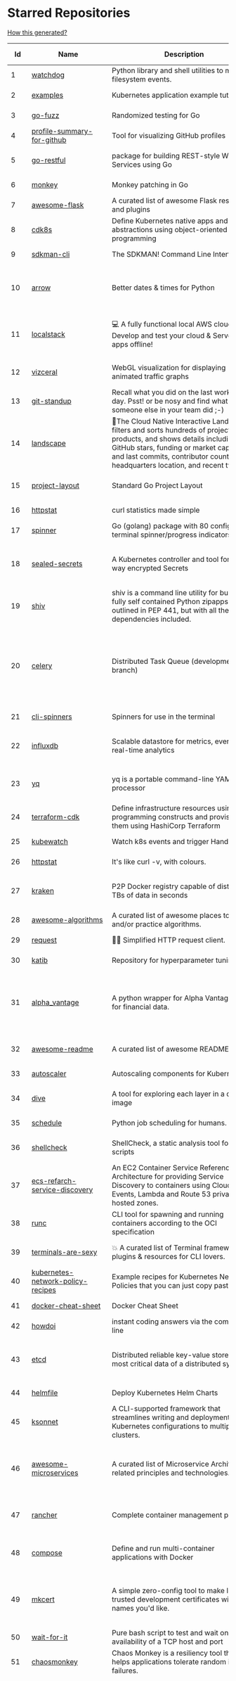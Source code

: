 # Starred Repositories  

[How this generated?](../master/USAGE.md)  

| Id 			| Name			| Description | Star Counts | Topics/Tags   | Last Updated 	|  
| ----------- | ----------- 	| ----------- | ----------- | ----------- 	| -----------   |  
|1|[watchdog](https://github.com/gorakhargosh/watchdog.git)|Python library and shell utilities to monitor filesystem events.|5013||1-10-2021|  
|2|[examples](https://github.com/kubernetes/examples.git)|Kubernetes application example tutorials|4531||4-11-2021|  
|3|[go-fuzz](https://github.com/dvyukov/go-fuzz.git)|Randomized testing for Go|4178|fuzzing, testing, go|14-9-2021|  
|4|[profile-summary-for-github](https://github.com/tipsy/profile-summary-for-github.git)|Tool for visualizing GitHub profiles|19472|kotlin, webapp, github-api, javalin|13-9-2021|  
|5|[go-restful](https://github.com/emicklei/go-restful.git)|package for building REST-style Web Services using Go|4288|rest, go, customizable, routing, openapi|4-10-2021|  
|6|[monkey](https://github.com/bouk/monkey.git)|Monkey patching in Go|2645||9-12-2019|  
|7|[awesome-flask](https://github.com/humiaozuzu/awesome-flask.git)|A curated list of awesome Flask resources and plugins|10228|flask, flask-resources, awesome|17-9-2019|  
|8|[cdk8s](https://github.com/cdk8s-team/cdk8s.git)|Define Kubernetes native apps and abstractions using object-oriented programming|2635||5-11-2021|  
|9|[sdkman-cli](https://github.com/sdkman/sdkman-cli.git)|The SDKMAN! Command Line Interface|4298||5-11-2021|  
|10|[arrow](https://github.com/arrow-py/arrow.git)|Better dates & times for Python|7640|python, arrow, datetime, date, time, timestamp, timezones, hacktoberfest|5-11-2021|  
|11|[localstack](https://github.com/localstack/localstack.git)|💻  A fully functional local AWS cloud stack. Develop and test your cloud & Serverless apps offline!|36310|aws, localstack, testing, continuous-integration, developer-tools, python|7-11-2021|  
|12|[vizceral](https://github.com/Netflix/vizceral.git)|WebGL visualization for displaying animated traffic graphs|3859|graph, traffic, visualization, webgl, monitoring|20-7-2019|  
|13|[git-standup](https://github.com/kamranahmedse/git-standup.git)|Recall what you did on the last working day. Psst! or be nosy and find what someone else in your team did ;-)|7026|standup, git-standup, agile, meeting, git, git-addons, git-|30-9-2021|  
|14|[landscape](https://github.com/cncf/landscape.git)|🌄The Cloud Native Interactive Landscape filters and sorts hundreds of projects and products, and shows details including GitHub stars, funding or market cap, first and last commits, contributor counts, headquarters location, and recent tweets.|7827|cloud-native, landscape, cncf, svg, logo, serverless, crunchbase|7-11-2021|  
|15|[project-layout](https://github.com/golang-standards/project-layout.git)|Standard Go Project Layout|27430|go, golang, project-template, standards, project-structure|22-8-2021|  
|16|[httpstat](https://github.com/reorx/httpstat.git)|curl statistics made simple|4957|curl, cli, python, http, visualization|24-12-2020|  
|17|[spinner](https://github.com/briandowns/spinner.git)|Go (golang) package with 80 configurable terminal spinner/progress indicators.|1609|go, golang, spinner, statusbar, cli, terminal|21-6-2021|  
|18|[sealed-secrets](https://github.com/bitnami-labs/sealed-secrets.git)|A Kubernetes controller and tool for one-way encrypted Secrets|4026|kubernetes, kubernetes-secrets, devops-workflow, encrypt-secrets, gitops|5-11-2021|  
|19|[shiv](https://github.com/linkedin/shiv.git)|shiv is a command line utility for building fully self contained Python zipapps as outlined in PEP 441, but with all their dependencies included.|1264||12-10-2021|  
|20|[celery](https://github.com/celery/celery.git)|Distributed Task Queue (development branch)|18177|python, task-manager, task-scheduler, task-runner, queue-workers, queued-jobs, queue-tasks, amqp, redis, sqs, sqs-queue, python3, python-library|6-11-2021|  
|21|[cli-spinners](https://github.com/sindresorhus/cli-spinners.git)|Spinners for use in the terminal|1859||1-10-2021|  
|22|[influxdb](https://github.com/influxdata/influxdb.git)|Scalable datastore for metrics, events, and real-time analytics|22341|influxdb, monitoring, database, time-series, metrics, go, react|6-11-2021|  
|23|[yq](https://github.com/mikefarah/yq.git)|yq is a portable command-line YAML processor|4496|yaml-processor, yaml, cli, golang, splat, devops-tools, portable|3-11-2021|  
|24|[terraform-cdk](https://github.com/hashicorp/terraform-cdk.git)|Define infrastructure resources using programming constructs and provision them using HashiCorp Terraform|2864|terraform, cdk, cdktf|5-11-2021|  
|25|[kubewatch](https://github.com/bitnami-labs/kubewatch.git)|Watch k8s events and trigger Handlers|2224|golang, kubernetes, slack|10-9-2020|  
|26|[httpstat](https://github.com/davecheney/httpstat.git)|It's like curl -v, with colours. |5828||10-10-2021|  
|27|[kraken](https://github.com/uber/kraken.git)|P2P Docker registry capable of distributing TBs of data in seconds|4780|docker, docker-registry, container, docker-image, p2p, bittorrent|12-1-2021|  
|28|[awesome-algorithms](https://github.com/tayllan/awesome-algorithms.git)|A curated list of awesome places to learn and/or practice algorithms.|10383||7-7-2021|  
|29|[request](https://github.com/request/request.git)|🏊🏾 Simplified HTTP request client.|25326||11-2-2020|  
|30|[katib](https://github.com/kubeflow/katib.git)|Repository for hyperparameter tuning|1095||5-11-2021|  
|31|[alpha_vantage](https://github.com/RomelTorres/alpha_vantage.git)|A python wrapper for Alpha Vantage API for financial data.|3522|alpha-vantage, pandas, financial-data, python, stock, alphavantage, json, finance, api-wrapper, cryptocurrency, bitcoin|14-6-2021|  
|32|[awesome-readme](https://github.com/matiassingers/awesome-readme.git)|A curated list of awesome READMEs|10679|awesome-list, awesome, list, readme|28-10-2021|  
|33|[autoscaler](https://github.com/kubernetes/autoscaler.git)|Autoscaling components for Kubernetes|4886||5-11-2021|  
|34|[dive](https://github.com/wagoodman/dive.git)|A tool for exploring each layer in a docker image|28276|docker, docker-image, inspector, explorer, cli, tui|2-7-2021|  
|35|[schedule](https://github.com/dbader/schedule.git)|Python job scheduling for humans.|9151||26-6-2021|  
|36|[shellcheck](https://github.com/koalaman/shellcheck.git)|ShellCheck, a static analysis tool for shell scripts|26635|haskell, shell, static-analysis, bash, linter, developer-tools|7-11-2021|  
|37|[ecs-refarch-service-discovery](https://github.com/awslabs/ecs-refarch-service-discovery.git)|An EC2 Container Service Reference Architecture for providing Service Discovery to containers using CloudWatch Events, Lambda and Route 53 private hosted zones. |437||25-7-2016|  
|38|[runc](https://github.com/opencontainers/runc.git)|CLI tool for spawning and running containers according to the OCI specification|8567|containers, docker, oci|5-11-2021|  
|39|[terminals-are-sexy](https://github.com/k4m4/terminals-are-sexy.git)|💥 A curated list of Terminal frameworks, plugins & resources for CLI lovers.|10175|terminal, curated-list, awesome-lists, cli-lovers|13-12-2020|  
|40|[kubernetes-network-policy-recipes](https://github.com/ahmetb/kubernetes-network-policy-recipes.git)|Example recipes for Kubernetes Network Policies that you can just copy paste|3552|kubernetes, networking, security|1-11-2021|  
|41|[docker-cheat-sheet](https://github.com/wsargent/docker-cheat-sheet.git)|Docker Cheat Sheet|20411|docker, cheet-sheet|31-10-2021|  
|42|[howdoi](https://github.com/gleitz/howdoi.git)|instant coding answers via the command line|9172||26-10-2021|  
|43|[etcd](https://github.com/etcd-io/etcd.git)|Distributed reliable key-value store for the most critical data of a distributed system|37772|etcd, raft, distributed-systems, kubernetes, go, database, key-value, consensus, distributed-database|29-10-2021|  
|44|[helmfile](https://github.com/roboll/helmfile.git)|Deploy Kubernetes Helm Charts|3475|kubernetes, helm, chart|4-11-2021|  
|45|[ksonnet](https://github.com/ksonnet/ksonnet.git)|A CLI-supported framework that streamlines writing and deployment of Kubernetes configurations to multiple clusters.|1149||5-2-2019|  
|46|[awesome-microservices](https://github.com/mfornos/awesome-microservices.git)|A curated list of Microservice Architecture related principles and technologies.|10534|awesome, microservices, microservices-architecture, cloud-native, cloud-computing|20-8-2021|  
|47|[rancher](https://github.com/rancher/rancher.git)|Complete container management platform|17986|rancher, docker, kubernetes, orchestration, cattle, containers|5-11-2021|  
|48|[compose](https://github.com/docker/compose.git)|Define and run multi-container applications with Docker|24088|docker, docker-compose, orchestration, go, golang|5-11-2021|  
|49|[mkcert](https://github.com/FiloSottile/mkcert.git)|A simple zero-config tool to make locally trusted development certificates with any names you'd like.|32501|https, tls, certificates, local-development, localhost, root-ca, macos, linux, windows, ios, firefox, chrome|13-2-2021|  
|50|[wait-for-it](https://github.com/vishnubob/wait-for-it.git)|Pure bash script to test and wait on the availability of a TCP host and port|7071||22-8-2020|  
|51|[chaosmonkey](https://github.com/Netflix/chaosmonkey.git)|Chaos Monkey is a resiliency tool that helps applications tolerate random instance failures.|11443||30-10-2020|  
|52|[awesome-kubernetes](https://github.com/ramitsurana/awesome-kubernetes.git)|A curated list for awesome kubernetes sources :ship::tada:|12211|kubernetes, minikube, meetup, resource, kubernetes-sources, google-cloud, kubernetes-cluster, deploy-kubernetes, aws, enterprise-kubernetes-products, monitoring-kubernetes, azure, schedule, google-kubernetes, docker, cloud-providers, books, machine-learning|25-10-2021|  
|53|[gitops-engine](https://github.com/argoproj/gitops-engine.git)|Democratizing GitOps|1212|gitops, kubernetes, continuous-deployment|3-11-2021|  
|54|[gin](https://github.com/gin-gonic/gin.git)|Gin is a HTTP web framework written in Go (Golang). It features a Martini-like API with much better performance -- up to 40 times faster. If you need smashing performance, get yourself some Gin.|52789|server, middleware, framework, go, router, performance, gin|3-11-2021|  
|55|[goreleaser](https://github.com/goreleaser/goreleaser.git)|Deliver Go binaries as fast and easily as possible|8984|homebrew, golang, travis, release-automation, docker, snapcraft, package, deb, rpm, go, apk, hacktoberfest, github-actions|7-11-2021|  
|56|[logrus](https://github.com/sirupsen/logrus.git)|Structured, pluggable logging for Go.|19064|logging, logrus, go|12-9-2021|  
|57|[coreutils](https://github.com/uutils/coreutils.git)|Cross-platform Rust rewrite of the GNU coreutils|9073|rust, coreutils, gnu-coreutils, busybox, cross-platform, command-line-tool|6-11-2021|  
|58|[stern](https://github.com/wercker/stern.git)|⎈ Multi pod and container log tailing for Kubernetes|5484|kubernetes, tail, devops, logging, debugging|5-7-2019|  
|59|[minio](https://github.com/minio/minio.git)|High Performance, Kubernetes Native Object Storage|29894|go, storage, cloud, s3, objectstorage, cloudstorage, amazon-s3, cloudnative|7-11-2021|  
|60|[opengrok](https://github.com/oracle/opengrok.git)|OpenGrok is a fast and usable source code search and cross reference engine, written in Java|3429||27-10-2021|  
|61|[cert-manager](https://github.com/jetstack/cert-manager.git)|Automatically provision and manage TLS certificates in Kubernetes|7984|kubernetes, letsencrypt, tls, certificate, crd, hacktoberfest|5-11-2021|  
|62|[moby](https://github.com/moby/moby.git)|Moby Project - a collaborative project for the container ecosystem to assemble container-based systems|61501|docker, containers, go|3-11-2021|  
|63|[labs](https://github.com/docker/labs.git)|This is a collection of tutorials for learning how to use Docker with various tools. Contributions welcome.|10351|docker-tutorial, lab, swarm, docker, docker-compose, swarm-mode, orchestration, windows, dotnet, java, security, containers|15-10-2020|  
|64|[serverless](https://github.com/serverless/serverless.git)|⚡ Serverless Framework – Build web, mobile and IoT applications with serverless architectures using AWS Lambda, Azure Functions, Google CloudFunctions & more! – |41123|serverless, serverless-framework, serverless-architectures, aws-lambda, google-cloud-functions, azure-functions, aws, microservice, aws-dynamodb|5-11-2021|  
|65|[octant](https://github.com/vmware-tanzu/octant.git)|Highly extensible platform for developers to better understand the complexity of Kubernetes clusters.|5561|golang, octant, kubernetes-clusters, go, kubernetes|23-10-2021|  
|66|[echo](https://github.com/labstack/echo.git)|High performance, minimalist Go web framework|21027|go, echo, web, middleware, microservice, websocket, ssl, letsencrypt, micro-framework, https, http2, web-framework, labstack-echo|15-10-2021|  
|67|[kubescape](https://github.com/armosec/kubescape.git)|Kubescape is the first open-source tool for testing if Kubernetes is deployed securely according to multiple frameworks: regulatory, customized company policies and DevSecOps best practices, such as the  NSA-CISA and the MITRE ATT&CK®.|4412|kubernetes, security, nsa, hacktoberfest|26-10-2021|  
|68|[prometheus](https://github.com/prometheus/prometheus.git)|The Prometheus monitoring system and time series database.|39483||6-11-2021|  
|69|[machine](https://github.com/docker/machine.git)|Machine management for a container-centric world|6462||2-9-2019|  
|70|[kustomize](https://github.com/kubernetes-sigs/kustomize.git)|Customization of kubernetes YAML configurations|7748||4-11-2021|  
|71|[gods](https://github.com/emirpasic/gods.git)|GoDS (Go Data Structures). Containers (Sets, Lists, Stacks, Maps, Trees), Sets (HashSet, TreeSet, LinkedHashSet), Lists (ArrayList, SinglyLinkedList, DoublyLinkedList), Stacks (LinkedListStack, ArrayStack), Maps (HashMap, TreeMap, HashBidiMap, TreeBidiMap, LinkedHashMap), Trees (RedBlackTree, AVLTree, BTree, BinaryHeap), Comparators, Iterators, Enumerables, Sort, JSON|10699|go, golang, data-structure, map, tree, set, list, stack, iterator, enumerable, sort, avl-tree, red-black-tree, b-tree, binary-heap|18-11-2020|  
|72|[consul](https://github.com/hashicorp/consul.git)|Consul is a distributed, highly available, and data center aware solution to connect and configure applications across dynamic, distributed infrastructure.|23470||5-11-2021|  
|73|[mypy](https://github.com/python/mypy.git)|Optional static typing for Python|11721|python, types, typing, typechecker, linter|5-11-2021|  
|74|[faas](https://github.com/openfaas/faas.git)|OpenFaaS - Serverless Functions Made Simple|20616|functions-as-a-service, functions, lambda, serverless, prometheus, kubernetes, k8s, serverless-functions, paas, gitops, faas, docker, golang, nodejs|1-11-2021|  
|75|[clair](https://github.com/quay/clair.git)|Vulnerability Static Analysis for Containers|8265|containers, static-analysis, go, kubernetes, docker, oci, oci-image, vulnerabilities, clair|5-11-2021|  
|76|[external-dns](https://github.com/kubernetes-sigs/external-dns.git)|Configure external DNS servers (AWS Route53, Google CloudDNS and others) for Kubernetes Ingresses and Services|4628||4-11-2021|  
|77|[python](https://github.com/kubernetes-client/python.git)|Official Python client library for kubernetes|4219|kubernetes, client-python, k8s, library, k8s-sig-api-machinery|28-10-2021|  
|78|[aws-eks-best-practices](https://github.com/aws/aws-eks-best-practices.git)|A best practices guide for day 2 operations, including operational excellence, security, reliability, performance efficiency, and cost optimization.|694||5-11-2021|  
|79|[linux-insides](https://github.com/0xAX/linux-insides.git)|A little bit about a linux kernel|23807||14-8-2021|  
|80|[jsonnet](https://github.com/google/jsonnet.git)|Jsonnet - The data templating language|5175|jsonnet, configuration, config, functional, json|31-10-2021|  
|81|[halo](https://github.com/manrajgrover/halo.git)|💫 Beautiful spinners for terminal, IPython and Jupyter|2517|halo, spinner, python, jupyter, ora, ipython, async|9-11-2020|  
|82|[marathon](https://github.com/mesosphere/marathon.git)|Deploy and manage containers (including Docker) on top of Apache Mesos at scale.|4031||27-7-2021|  
|83|[Reloader](https://github.com/stakater/Reloader.git)|A Kubernetes controller to watch changes in ConfigMap and Secrets and do rolling upgrades on Pods with their associated Deployment, StatefulSet, DaemonSet and DeploymentConfig – [✩Star] if you're using it!|2721|kubernetes, openshift, configmap, secrets, pods, deployments, daemonset, statefulsets, k8s, watch-changes, deploymentconfigs|12-10-2021|  
|84|[flux](https://github.com/fluxcd/flux.git)|Successor: https://github.com/fluxcd/flux2 — The GitOps Kubernetes operator|6631|kubernetes, gitops, continuous-deployment, continuous-delivery, helm, kustomize, monitoring|2-11-2021|  
|85|[ntopng](https://github.com/ntop/ntopng.git)|Web-based Traffic and Security Network Traffic Monitoring|4243|ntopng, realtime, network, sflow, ipfix, traffic-monitoring, packet-analyser, packet-processing, netflow, snmp, ebpf, docker, kubernetes|5-11-2021|  
|86|[awesome-docker](https://github.com/veggiemonk/awesome-docker.git)|:whale: A curated list of Docker resources and projects|20637|docker, awesome, awesome-list, container, tools, dockerfile, list, moby, docker-container, docker-image, docker-environment, docker-deployment, docker-swarm, docker-api, docker-monitoring, docker-machine, docker-security, docker-registry|27-10-2021|  
|87|[minikube](https://github.com/kubernetes/minikube.git)|Run Kubernetes locally|22281|minikube, kubernetes, cluster, containers, go, cncf|5-11-2021|  
|88|[salt](https://github.com/saltstack/salt.git)|Software to automate the management and configuration of any infrastructure or application at scale. Get access to the Salt software package repository here: |12017|python, configuration-management, remote-execution, infrastructure-management, zeromq, event-stream, event-management, cloud-providers, cloud-management, cloud-provisioning, infrasructure, infrastructure-automation, infrastructure-as-code, infrastructure-as-a-code, iot, edge, cloud|4-11-2021|  
|89|[grequests](https://github.com/spyoungtech/grequests.git)|Requests + Gevent = <3|3897||4-10-2021|  
|90|[haproxy](https://github.com/haproxy/haproxy.git)|HAProxy Load Balancer's development branch (mirror of git.haproxy.org)|2374||6-11-2021|  
|91|[atom](https://github.com/atom/atom.git)|:atom: The hackable text editor|56266||6-11-2021|  
|92|[terminalizer](https://github.com/faressoft/terminalizer.git)|🦄 Record your terminal and generate animated gif images or share a web player|12045||18-4-2020|  
|93|[ytfzf](https://github.com/pystardust/ytfzf.git)|A posix script to find and watch youtube videos from the terminal. (Without API)|2100|youtube, cli, terminal, posix, fzf, dmenu, ueberzug|12-10-2021|  
|94|[dockerfiles](https://github.com/jessfraz/dockerfiles.git)|Various Dockerfiles I use on the desktop and on servers.|12116|dockerfiles, bash, docker, dockerfile, linux, shell, containers|27-3-2021|  
|95|[wrk](https://github.com/wg/wrk.git)|Modern HTTP benchmarking tool|30527||7-2-2021|  
|96|[Public-APIs](https://github.com/n0shake/Public-APIs.git)|📚 A public list of APIs from round the web.|17485||6-11-2021|  
|97|[forcediphttpsadapter](https://github.com/Roadmaster/forcediphttpsadapter.git)|A requests TransportAdapter allowing to force a specific IP for HTTPS connections.|36||1-11-2021|  
|98|[cloud-custodian](https://github.com/cloud-custodian/cloud-custodian.git)|Rules engine for cloud security, cost optimization, and governance, DSL in yaml for policies to query, filter, and take actions on resources|3875|aws, compliance, cloud, rules-engine, cloud-computing, management, serverless, lambda, gcp, azure|25-10-2021|  
|99|[loguru](https://github.com/Delgan/loguru.git)|Python logging made (stupidly) simple|10158|python, logging, logger, log|9-9-2021|  
|100|[kubernetes-external-secrets](https://github.com/external-secrets/kubernetes-external-secrets.git)|Integrate external secret management systems with Kubernetes|2311|kubernetes, secrets-management, aws, aws-secrets-manager, vault, hashicorp, kubernetes-external-secrets, secrets-manager|2-11-2021|  
|101|[sanic-prometheus](https://github.com/dkruchinin/sanic-prometheus.git)|Prometheus metrics for Sanic,  an async python web server|66|python, prometheus, sanic, monitoring|12-10-2020|  
|102|[boundary](https://github.com/hashicorp/boundary.git)|Boundary enables identity-based access management for dynamic infrastructure. |3037|hashicorp, security, zero-trust, hacktoberfest|6-11-2021|  
|103|[click](https://github.com/pallets/click.git)|Python composable command line interface toolkit|11572|python, cli, click, pallets|5-11-2021|  
|104|[pipenv](https://github.com/pypa/pipenv.git)| Python Development Workflow for Humans.|22427|pip, python, packaging, virtualenv, pipfile|5-11-2021|  
|105|[packer](https://github.com/hashicorp/packer.git)|Packer is a tool for creating identical machine images for multiple platforms from a single source configuration.|13265||4-11-2021|  
|106|[doitlive](https://github.com/sloria/doitlive.git)|Because sometimes you need to do it live|3057|command-line, presentations, python, live-coding, cli, click, bash, zsh, ipython, script, hacktoberfest|24-5-2021|  
|107|[dashboard](https://github.com/kubernetes/dashboard.git)|General-purpose web UI for Kubernetes clusters|10348||5-11-2021|  
|108|[kaniko](https://github.com/GoogleContainerTools/kaniko.git)|Build Container Images In Kubernetes|9215|containers, docker, developer-tools, kubernetes|21-10-2021|  
|109|[free-for-dev](https://github.com/ripienaar/free-for-dev.git)|A list of SaaS, PaaS and IaaS offerings that have free tiers of interest to devops and infradev|50384|||  
|110|[roadmap](https://github.com/github/roadmap.git)|GitHub public roadmap|5735|roadmap, github, github-enterprise|25-10-2021|  
|111|[octodns](https://github.com/octodns/octodns.git)|Tools for managing DNS across multiple providers|2062|dns, workflow, infrastructure-as-code|2-11-2021|  
|112|[Gooey](https://github.com/chriskiehl/Gooey.git)|Turn (almost) any Python command line program into a full GUI application with one line|15002||12-6-2021|  
|113|[moto](https://github.com/spulec/moto.git)|A library that allows you to easily mock out tests based on AWS infrastructure.|5321|boto, aws, ec2, s3|6-11-2021|  
|114|[awesome-sysadmin](https://github.com/awesome-foss/awesome-sysadmin.git)|A curated list of amazingly awesome open source sysadmin resources.|12337|awesome, awesome-list, sysadmin, list|7-10-2021|  
|115|[ace](https://github.com/ajaxorg/ace.git)|Ace (Ajax.org Cloud9 Editor)|23751||9-10-2021|  
|116|[ngrok](https://github.com/inconshreveable/ngrok.git)|Introspected tunnels to localhost|20997||31-5-2016|  
|117|[jq](https://github.com/stedolan/jq.git)|Command-line JSON processor|20594||24-10-2021|  
|118|[gcsfuse](https://github.com/GoogleCloudPlatform/gcsfuse.git)|A user-space file system for interacting with Google Cloud Storage|1358||29-10-2021|  
|119|[Depix](https://github.com/beurtschipper/Depix.git)|Recovers passwords from pixelized screenshots|20415||3-10-2021|  
|120|[tokei](https://github.com/XAMPPRocky/tokei.git)|Count your code, quickly.|5568|tokei, cloc, badge, rust, windows, linux, macos, statistics, code, cli||  
|121|[terraform-best-practices](https://github.com/antonbabenko/terraform-best-practices.git)|Terraform best practices (constantly updating)|1105|terraform, terraform-configurations, best-practices, free, terraform-modules|13-10-2021|  
|122|[python-cheatsheet](https://github.com/gto76/python-cheatsheet.git)|Comprehensive Python Cheatsheet|25562|cheatsheet, python, reference, python-cheatsheet|30-10-2021|  
|123|[awesome-scalability](https://github.com/binhnguyennus/awesome-scalability.git)|The Patterns of Scalable, Reliable, and Performant Large-Scale Systems|36355|system-design, backend, scalability, interview, architecture, devops, design-patterns, interview-questions, awesome-list, big-data, awesome, resources, lists, web-development, programming, system, interview-practice, computer-science, distributed-systems, machine-learning|4-11-2021|  
|124|[gotty](https://github.com/yudai/gotty.git)|Share your terminal as a web application|15946|tty, terminal, browser, web, go, websocket, javascript, typescript|13-12-2017|  
|125|[trivy](https://github.com/aquasecurity/trivy.git)|Scanner for vulnerabilities in container images, file systems, and Git repositories, as well as for configuration issues|8982|security, security-tools, docker, containers, vulnerability-scanners, vulnerability-detection, vulnerability, golang, go, kubernetes, hacktoberfest, devsecops, misconfiguration, infrastructure-as-code, iac|1-11-2021|  
|126|[awesome-pentest](https://github.com/enaqx/awesome-pentest.git)|A collection of awesome penetration testing resources, tools and other shiny things|14998|awesome, awesome-list|3-11-2021|  
|127|[dotfiles](https://github.com/bbkane/dotfiles.git)|Configs for apps I care about|19|dotfiles, zsh, neovim, vscode, git, sqlite, sqlite3|9-9-2021|  
|128|[awesome-shell](https://github.com/alebcay/awesome-shell.git)|A curated list of awesome command-line frameworks, toolkits, guides and gizmos. Inspired by awesome-php.|22394|awesome-list, awesome, list, zsh, fish, bash, cli, shell|31-8-2021|  
|129|[learn-regex](https://github.com/ziishaned/learn-regex.git)|Learn regex the easy way|39446||19-10-2021|  
|130|[discourse](https://github.com/discourse/discourse.git)|A platform for community discussion. Free, open, simple.|34363|discourse, javascript, rails, ruby, ember, forum, postgresql|5-11-2021|  
|131|[pygradle](https://github.com/linkedin/pygradle.git)|Using Gradle to build Python projects|543|gradle, python, linkedin||  
|132|[zuul](https://github.com/Netflix/zuul.git)|Zuul is a gateway service that provides dynamic routing, monitoring, resiliency, security, and more.|11467|||  
|133|[gitbook](https://github.com/GitbookIO/gitbook.git)|📝 Modern documentation format and toolchain using Git and Markdown|24139||27-12-2018|  
|134|[awesome-macos-command-line](https://github.com/herrbischoff/awesome-macos-command-line.git)|Use your macOS terminal shell to do awesome things.|25604|macos, macosx, shell, terminal, awesome-list, awesome, list|2-9-2021|  
|135|[free-programming-books](https://github.com/EbookFoundation/free-programming-books.git)|:books: Freely available programming books|210204|education, books, list, resource, hacktoberfest|6-11-2021|  
|136|[my-mac-os](https://github.com/nikitavoloboev/my-mac-os.git)|List of applications and tools that make my macOS experience even more amazing|18273|macos, curated, alfred, macros, personal, applications, karabiner, mac-setup, ios, nix, awesome|27-8-2021|  
|137|[Python](https://github.com/TheAlgorithms/Python.git)|All Algorithms implemented in Python|122549|python, algorithm, algorithms-implemented, algorithm-competitions, algos, sorts, searches, sorting-algorithms, education, learn, practice, community-driven, interview, hacktoberfest|6-11-2021|  
|138|[protobuf](https://github.com/protocolbuffers/protobuf.git)|Protocol Buffers - Google's data interchange format|51527|protobuf, protocol-buffers, protocol-compiler, protobuf-runtime, protoc, serialization, marshalling, rpc||  
|139|[every-programmer-should-know](https://github.com/mtdvio/every-programmer-should-know.git)|A collection of (mostly) technical things every software developer should know about|45409|cc-by, computer-science, educational, novice, collection||  
|140|[cruise-control](https://github.com/linkedin/cruise-control.git)|Cruise-control is the first of its kind to fully automate the dynamic workload rebalance and self-healing of a Kafka cluster. It provides great value to Kafka users by simplifying the operation of Kafka clusters.|2010|kafka, cluster-management, self-healing|6-11-2021|  
|141|[fastapi](https://github.com/tiangolo/fastapi.git)|FastAPI framework, high performance, easy to learn, fast to code, ready for production|37703|python, json, swagger-ui, redoc, starlette, openapi, api, openapi3, framework, async, asyncio, uvicorn, python3, python-types, pydantic, json-schema, fastapi, swagger, rest, web|26-10-2021|  
|142|[awesome-vscode](https://github.com/viatsko/awesome-vscode.git)|🎨 A curated list of delightful VS Code packages and resources.|19496|visual-studio, vscode, vscode-theme, vscode-extension, awesome, awesome-list, list, visualstudio, visual-studio-code, visual-studio-code-extension, visual-studio-code-theme|3-7-2021|  
|143|[draft](https://github.com/Azure/draft.git)|A tool for developers to create cloud-native applications on Kubernetes.|3971|kubernetes, helm, developer-tools, containers|26-2-2020|  
|144|[traefik](https://github.com/traefik/traefik.git)|The Cloud Native Application Proxy|35593|microservice, docker, marathon, mesos, consul, etcd, kubernetes, load-balancer, reverse-proxy, zookeeper, letsencrypt, golang, go|6-10-2021|  
|145|[core](https://github.com/home-assistant/core.git)|:house_with_garden: Open source home automation that puts local control and privacy first.|47372|python, home-automation, iot, internet-of-things, mqtt, raspberry-pi, asyncio, hacktoberfest||  
|146|[emissary](https://github.com/emissary-ingress/emissary.git)|open source Kubernetes-native API gateway for microservices built on the Envoy Proxy|3527|ambassador, kubernetes, gateway-api, microservice, cloud-native, api-gateway, docker, api-management, kubernetes-ingress, envoy-proxy, envoy, kubernetes-annotations|4-11-2021|  
|147|[strimzi-kafka-operator](https://github.com/strimzi/strimzi-kafka-operator.git)|Apache Kafka running on Kubernetes|2747|kafka, kubernetes, openshift, docker, messaging, enmasse, kafka-connect, kafka-streams, data-streaming, data-stream, data-streams, kubernetes-operator, kubernetes-controller, hacktoberfest|6-11-2021|  
|148|[pendulum](https://github.com/sdispater/pendulum.git)|Python datetimes made easy|4586|python, datetime, date, time, python3, timezones|19-10-2021|  
|149|[vscode-debug-visualizer](https://github.com/hediet/vscode-debug-visualizer.git)|An extension for VS Code that visualizes data during debugging.|7073|vscode-extension, hacktoberfest, visualization|19-8-2021|  
|150|[awesome-gcp-certifications](https://github.com/sathishvj/awesome-gcp-certifications.git)|Google Cloud Platform Certification resources.|2066|google-cloud-platform, certification, gcp, cloud|12-10-2021|  
|151|[pace](https://github.com/CodeByZach/pace.git)|Automatically add a progress bar to your site.|15350|pace, progress-bar, pace-js, loading-bar, loading-indicator, loading-animation|28-7-2021|  
|152|[nocode](https://github.com/kelseyhightower/nocode.git)|The best way to write secure and reliable applications. Write nothing; deploy nowhere.|49541||21-1-2020|  
|153|[terraform-provider-restapi](https://github.com/Mastercard/terraform-provider-restapi.git)|A terraform provider to manage objects in a RESTful API|523||6-9-2021|  
|154|[envoy](https://github.com/envoyproxy/envoy.git)|Cloud-native high-performance edge/middle/service proxy|18300|cats, rocket-ships, cars, more-cats, cats-over-dogs, nanoservices, corgis, cncf|5-11-2021|  
|155|[grex](https://github.com/pemistahl/grex.git)|A command-line tool and library for generating regular expressions from user-provided test cases|4664|command-line-tool, tool, regex, regexp, regex-pattern, regular-expression, regular-expressions, rust, cli, rust-cli, terminal, rust-library, rust-crate|15-9-2021|  
|156|[learnopencv](https://github.com/spmallick/learnopencv.git)|Learn OpenCV  : C++ and Python Examples|15109|computer-vision, machine-learning, ai, deep-learning, deep-neural-networks, deeplearning, computervision, opencv, opencv-python, opencv-library, opencv3, opencv-cpp, opencv-tutorial|20-10-2021|  
|157|[scrapy](https://github.com/scrapy/scrapy.git)|Scrapy, a fast high-level web crawling & scraping framework for Python.|42063|python, scraping, crawling, framework, crawler, hacktoberfest|4-11-2021|  
|158|[behave](https://github.com/behave/behave.git)|BDD, Python style.|2457||20-9-2021|  
|159|[boulder](https://github.com/letsencrypt/boulder.git)|An ACME-based certificate authority, written in Go. |4047|boulder, go, acme, certificate-authority, tls, lets-encrypt, ca, pki, rfc8555||  
|160|[frp](https://github.com/fatedier/frp.git)|A fast reverse proxy to help you expose a local server behind a NAT or firewall to the internet.|50310|proxy, reverse-proxy, tunnel, nat, go, firewall, frp, expose, http-proxy||  
|161|[brackets](https://github.com/adobe/brackets.git)|An open source code editor for the web, written in JavaScript, HTML and CSS.|33738||18-3-2021|  
|162|[engineering-blogs](https://github.com/kilimchoi/engineering-blogs.git)|A curated list of engineering blogs|20477|engineering-blogs, tech, programming-blogs, software-development, lists|2-7-2021|  
|163|[duf](https://github.com/muesli/duf.git)|Disk Usage/Free Utility - a better 'df' alternative|7116|hacktoberfest, disk-space, disk-usage, df, linux, macos, freebsd, openbsd, windows, user-friendly|25-10-2021|  
|164|[ImHex](https://github.com/WerWolv/ImHex.git)|🔍 A Hex Editor for Reverse Engineers, Programmers and people who value their retinas when working at 3 AM.|11191|hex-editor, reverse-engineering, ips, ips32, pattern-highlighting, dear-imgui, disassembler, analyzer, mathematical-evaluator, pattern-language, dark-mode, nodes, data-processor, hacktoberfest|4-11-2021|  
|165|[managers-playbook](https://github.com/ksindi/managers-playbook.git)|:book: Heuristics for effective management|4455|management, one-on-ones, feedback, advice, coaching, meetings, decision-making||  
|166|[guacamole-server](https://github.com/apache/guacamole-server.git)|Mirror of Apache Guacamole Server|1852|guacamole, c, network-client, java, network-server, javascript|10-9-2021|  
|167|[ora](https://github.com/sindresorhus/ora.git)|Elegant terminal spinner|7298||13-9-2021|  
|168|[mattermost-server](https://github.com/mattermost/mattermost-server.git)|Mattermost is an open source platform for secure collaboration across the entire software development lifecycle.|21361|collaboration, mattermost, golang, go, react, react-native, hacktoberfest|5-11-2021|  
|169|[python-telegram-bot](https://github.com/python-telegram-bot/python-telegram-bot.git)|We have made you a wrapper you can't refuse|16861|python, telegram, bot, chatbot, framework, hacktoberfest|3-10-2021|  
|170|[the-book-of-secret-knowledge](https://github.com/trimstray/the-book-of-secret-knowledge.git)|A collection of inspiring lists, manuals, cheatsheets, blogs, hacks, one-liners, cli/web tools and more.|51766|awesome, awesome-list, lists, manuals, resources, howtos, hacks, search-engines, one-liners, cheatsheets, guidelines, sysops, devops, pentesters, security-researchers, linux, bsd, security, hacking||  
|171|[learn-python3](https://github.com/jerry-git/learn-python3.git)|Jupyter notebooks for teaching/learning Python 3|4308|teaching-materials, python3, jupyter-notebook, learning-python, python-exercises|2-8-2020|  
|172|[github-cheat-sheet](https://github.com/tiimgreen/github-cheat-sheet.git)|A list of cool features of Git and GitHub.|33411|awesome, awesome-list, list, github, git|6-10-2020|  
|173|[wuzz](https://github.com/asciimoo/wuzz.git)|Interactive cli tool for HTTP inspection|9820|curl, golang, cli, http, inspector, http-inspection, go|22-1-2021|  
|174|[azure4everyone-samples](https://github.com/MarczakIO/azure4everyone-samples.git)|-|141|||  
|175|[predictive-horizontal-pod-autoscaler](https://github.com/jthomperoo/predictive-horizontal-pod-autoscaler.git)|Horizontal Pod Autoscaler built with predictive abilities using statistical models|156|predictive-analytics, kubernetes, autoscaler, cpa, custompodautoscaler, custom-pod-autoscaler, horizontal-pod-autoscaler, predictions, statistical-models, replicas, autoscaling, hacktoberfest|31-8-2021|  
|176|[face_recognition](https://github.com/ageitgey/face_recognition.git)|The world's simplest facial recognition api for Python and the command line|42054|machine-learning, face-detection, face-recognition, python|14-6-2021|  
|177|[requests](https://github.com/psf/requests.git)|A simple, yet elegant, HTTP library.|46332|python, http, forhumans, requests, python-requests, client, humans, cookies||  
|178|[opencv](https://github.com/opencv/opencv.git)|Open Source Computer Vision Library|57733|opencv, c-plus-plus, computer-vision, deep-learning, image-processing|6-11-2021|  
|179|[caddy](https://github.com/caddyserver/caddy.git)|Fast, multi-platform web server with automatic HTTPS|35128|go, web-server, caddyfile, http, http-server, reverse-proxy, https, tls, automatic-https, privacy, security|2-11-2021|  
|180|[google-maps-services-python](https://github.com/googlemaps/google-maps-services-python.git)|Python client library for Google Maps API Web Services|3402|python, client-library|1-10-2021|  
|181|[osquery](https://github.com/osquery/osquery.git)|SQL powered operating system instrumentation, monitoring, and analytics.|18381|security, monitoring, intrusion-detection, sql, hacktoberfest|3-11-2021|  
|182|[flower](https://github.com/mher/flower.git)|Real-time monitor and web admin for Celery distributed task queue|4987|celery, task-queue, monitoring, administration, workers, rabbitmq, redis, python, asynchronous||  
|183|[interactive-coding-challenges](https://github.com/donnemartin/interactive-coding-challenges.git)|120+ interactive Python coding interview challenges (algorithms and data structures).  Includes Anki flashcards.|24025|python, algorithm, data-structure, development, programming, coding, interview, interview-questions, interview-practice, competitive-programming|5-8-2020|  
|184|[linux](https://github.com/torvalds/linux.git)|Linux kernel source tree|120812||6-11-2021|  
|185|[go-leetcode](https://github.com/austingebauer/go-leetcode.git)|A collection of 100+ popular LeetCode problems solved in Go.|1672|leetcode, ctci|10-3-2021|  
|186|[http-api-design](https://github.com/interagent/http-api-design.git)|HTTP API design guide extracted from work on the Heroku Platform API|13508||10-9-2021|  
|187|[python-fire](https://github.com/google/python-fire.git)|Python Fire is a library for automatically generating command line interfaces (CLIs) from absolutely any Python object.|20380|python, cli|17-6-2021|  
|188|[nprogress](https://github.com/rstacruz/nprogress.git)|For slim progress bars like on YouTube, Medium, etc|23560||19-4-2020|  
|189|[fasthttp](https://github.com/valyala/fasthttp.git)|Fast HTTP package for Go. Tuned for high performance. Zero memory allocations in hot paths. Up to 10x faster than net/http|16340||4-11-2021|  
|190|[python-guide](https://github.com/realpython/python-guide.git)|Python best practices guidebook, written for humans. |23838|python, guide, book, kennethreitz|5-10-2021|  
|191|[bcc](https://github.com/iovisor/bcc.git)|BCC - Tools for BPF-based Linux IO analysis, networking, monitoring, and more|12900||4-11-2021|  
|192|[katran](https://github.com/facebookincubator/katran.git)|A high performance layer 4 load balancer|3344||6-11-2021|  
|193|[locust](https://github.com/locustio/locust.git)|Scalable user load testing tool written in Python|17465|locust, python, load-testing, performance-testing, http, benchmarking, load-generator|5-11-2021|  
|194|[flask-celery-example](https://github.com/miguelgrinberg/flask-celery-example.git)|This repository contains the example code for my blog article Using Celery with Flask.|1002|||  
|195|[fd](https://github.com/sharkdp/fd.git)|A simple, fast and user-friendly alternative to 'find'|19376|command-line, tool, filesystem, search, regex, rust, cli, terminal, hacktoberfest|3-11-2021|  
|196|[Terraform-012](https://github.com/addamstj/Terraform-012.git)|Code for the Terraform course|41||6-7-2020|  
|197|[viper](https://github.com/spf13/viper.git)|Go configuration with fangs|17249|||  
|198|[tech-interview-handbook](https://github.com/yangshun/tech-interview-handbook.git)|💯 Curated interview preparation materials for busy engineers|60679|interview-questions, coding-interviews, interview-practice, interview-preparation, algorithm, algorithms, hacktoberfest||  
|199|[awesome](https://github.com/sindresorhus/awesome.git)|😎 Awesome lists about all kinds of interesting topics|174605|awesome, awesome-list, unicorns, lists, resources||  
|200|[thefuck](https://github.com/nvbn/thefuck.git)|Magnificent app which corrects your previous console command.|64579|python, shell|5-9-2021|  
|201|[wtfpython](https://github.com/satwikkansal/wtfpython.git)|What the f*ck Python? 😱|27574|python, wats, snippets, wtf, gotchas, documentation, pitfalls, interview-questions, python-interview-questions|30-10-2021|  
|202|[learn-python](https://github.com/trekhleb/learn-python.git)|📚 Playground and cheatsheet for learning Python. Collection of Python scripts that are split by topics and contain code examples with explanations.|11106|python, python3, learning, programming-language, learning-python, learning-by-doing|28-10-2021|  
|203|[drawio](https://github.com/jgraph/drawio.git)|Source to app.diagrams.net|26272||5-11-2021|  
|204|[developer-roadmap](https://github.com/kamranahmedse/developer-roadmap.git)|Roadmap to becoming a web developer in 2021|175636|computer-science, roadmap, developer-roadmap, frontend-roadmap, devops-roadmap, backend-roadmap, study-plan, engineering||  
|205|[hugo](https://github.com/gohugoio/hugo.git)|The world’s fastest framework for building websites.|55079|go, hugo, static-site-generator, blog-engine, cms, content-management-system, documentation-tool, hacktoberfest|5-11-2021|  
|206|[game_control](https://github.com/ChoudharyChanchal/game_control.git)|-|747||19-7-2020|  
|207|[30-Days-Of-Python](https://github.com/Asabeneh/30-Days-Of-Python.git)|30 days of Python programming challenge is a step-by-step guide to learn the Python programming language in 30 days. This challenge may take more than100 days, follow your own pace. |7796|30-days-of-python, python|10-7-2021|  
|208|[google-api-python-client](https://github.com/googleapis/google-api-python-client.git)|🐍 The official Python client library for Google's discovery based APIs.|5188||2-11-2021|  
|209|[pyenv](https://github.com/pyenv/pyenv.git)|Simple Python version management|25112|hacktoberfest|6-11-2021|  
|210|[nicstat](https://github.com/scotte/nicstat.git)|Fork of https://sourceforge.net/projects/nicstat/ to fix bugs|53||9-5-2018|  
|211|[awesome-macOS](https://github.com/iCHAIT/awesome-macOS.git)|  A curated list of awesome applications, softwares, tools and shiny things for macOS.|12396|macos, mac, awesome-list, apple, awesome-lists, awesome, list|31-10-2021|  
|212|[argo-rollouts](https://github.com/argoproj/argo-rollouts.git)|Progressive Delivery for Kubernetes|1188|gitops, canary, bluegreen, kubernetes, argoproj, deployments, experiments, argo-rollouts, progressive-delivery|5-11-2021|  
|213|[awesome-courses](https://github.com/prakhar1989/awesome-courses.git)|:books: List of awesome university courses for learning Computer Science!|38443|computer-science, courses, awesome-list, awesome|2-12-2020|  
|214|[algorithm-visualizer](https://github.com/algorithm-visualizer/algorithm-visualizer.git)|:fireworks:Interactive Online Platform that Visualizes Algorithms from Code|35719|algorithm, data-structure, visualization, animation|1-5-2021|  
|215|[auto](https://github.com/intuit/auto.git)|Generate releases based on semantic version labels on pull requests.|1356|release, auto-release, github, slack, jira, releases, publishing, hack, hacktoberfest|26-10-2021|  
|216|[black](https://github.com/psf/black.git)|The uncompromising Python code formatter|23491|python, code, formatter, codeformatter, gofmt, yapf, autopep8, pre-commit-hook|6-11-2021|  
|217|[rest.li](https://github.com/linkedin/rest.li.git)|Rest.li is a REST+JSON framework for building robust, scalable service architectures using dynamic discovery and simple asynchronous APIs.|2155||5-11-2021|  
|218|[interview](https://github.com/mission-peace/interview.git)|Interview questions|10052||30-7-2018|  
|219|[iris](https://github.com/linkedin/iris.git)|Iris is a highly configurable and flexible service for paging and messaging.|634|paging, escalation, messaging, automation||  
|220|[slate](https://github.com/slatedocs/slate.git)|Beautiful static documentation for your API|33297|slate, api-documentation, api, static-site-generator|27-8-2021|  
|221|[ultimate-go](https://github.com/hoanhan101/ultimate-go.git)|The Ultimate Go Study Guide|14488|golang, computer-systems, programming, ebook, study-guide|17-9-2021|  
|222|[MQTT-Explorer](https://github.com/thomasnordquist/MQTT-Explorer.git)|An all-round MQTT client that provides a structured topic overview|1488|mqtt, mqtt-explorer, homeautomation, mqtt-client, mqtt-smarthome, mqtt-tool|11-8-2021|  
|223|[terraform-course](https://github.com/wardviaene/terraform-course.git)|Course files for my Udemy course about Terraform|1154||31-8-2021|  
|224|[awesome-hyper](https://github.com/bnb/awesome-hyper.git)|🖥 Delightful Hyper plugins, themes, and resources|9639|hyper, hyperterm, zeit, terminal, awesome, awesome-list|13-7-2021|  
|225|[system-design-interview](https://github.com/checkcheckzz/system-design-interview.git)|System design interview for IT companies|16072|interview, interview-questions, interview-preparation, design-systems, system, system-design|23-12-2020|  
|226|[cli](https://github.com/cli/cli.git)|GitHub’s official command line tool|26131|github-api-v4, cli, git, golang, hacktoberfest|4-11-2021|  
|227|[professional-programming](https://github.com/charlax/professional-programming.git)|A collection of full-stack resources for programmers.|15882|read-articles, programmer, professional, scalability, concepts, documentation, lessons-learned, engineer, programming-language, learning, architecture, computer-science|3-11-2021|  
|228|[pulsar](https://github.com/apache/pulsar.git)|Apache Pulsar - distributed pub-sub messaging system|9836|pulsar, pubsub, messaging, streaming, queuing, event-streaming|6-11-2021|  
|229|[ipython](https://github.com/ipython/ipython.git)|Official repository for IPython itself. Other repos in the IPython organization contain things like the website, documentation builds, etc.|15043|ipython, jupyter, data-science, notebook, python, repl, closember, hacktoberfest|7-11-2021|  
|230|[blockly](https://github.com/google/blockly.git)|The web-based visual programming editor.|9737||2-11-2021|  
|231|[poetry](https://github.com/python-poetry/poetry.git)|Python dependency management and packaging made easy.|16988|python, dependency-manager, package-manager, packaging, hacktoberfest|30-10-2021|  
|232|[computer-science](https://github.com/ossu/computer-science.git)|:mortar_board: Path to a free self-taught education in Computer Science!|100021|computer-science, awesome-list, courses, curriculum||  
|233|[terraform-multi-account](https://github.com/inovex/terraform-multi-account.git)|Some example how toadress multiple aws accounts with Terraform|20||12-6-2018|  
|234|[processhacker](https://github.com/processhacker/processhacker.git)|A free, powerful, multi-purpose tool that helps you monitor system resources, debug software and detect malware.|6112|administrator, windows, system-monitor, performance-monitoring, performance-tuning, performance, c, debugger, benchmarking, security, profiling, realtime, monitoring, monitor-performance, process-manager, process-monitor, processhacker, monitor|6-11-2021|  
|235|[linkedin-skill-assessments-quizzes](https://github.com/Ebazhanov/linkedin-skill-assessments-quizzes.git)|Full reference of LinkedIn answers 2021 for skill assessments, LinkedIn test, questions and answers (aws-lambda, rest-api, javascript, react, git, html, jquery, mongodb, java, Go, python, machine-learning, power-point) linkedin excel test lösungen, linkedin machine learning test|6376|linkedin, quiz-questions, answers, assessment, quiz, linkedin-questions, free, hacktoberfest, hacktoberfest2020, exam, skills, stargazers, hacktoberfest2021, golang|7-11-2021|  
|236|[flamethrower](https://github.com/DNS-OARC/flamethrower.git)|a DNS performance and functional testing utility supporting UDP, TCP, DoT and DoH (by @ns1labs)|239|dns, performance, functional-testing|20-9-2021|  
|237|[hub](https://github.com/github/hub.git)|A command-line tool that makes git easier to use with GitHub.|21341|go, homebrew, git, github-api, pull-request|4-9-2021|  
|238|[metallb](https://github.com/metallb/metallb.git)|A network load-balancer implementation for Kubernetes using standard routing protocols|4200|kubernetes, bgp, load-balancer, bare-metal, arp, vrrp, keepalived|5-11-2021|  
|239|[nginx-admins-handbook](https://github.com/trimstray/nginx-admins-handbook.git)|How to improve NGINX performance, security, and other important things.|12410|nginx, nginx-proxy, nginx-configuration, security, performance, http, https, ssllabs, notes, cheatsheet, reference, handbook, best-practices, hacks, snippets, tengine, openresty|20-10-2021|  
|240|[hubot-slack](https://github.com/slackapi/hubot-slack.git)|Slack Developer Kit for Hubot|2259|hubot-adapter, hubot, coffeescript, slack, slack-app, bot||  
|241|[wtf](https://github.com/wtfutil/wtf.git)|The personal information dashboard for your terminal|12870|golang, dashboard, terminal, tui, cui, go, devops, wtf, wtfutil, hacktoberfest|4-11-2021|  
|242|[echarts](https://github.com/apache/echarts.git)|Apache ECharts is a powerful, interactive charting and data visualization library for browser|48594|echarts, data-visualization, charts, charting-library, visualization, apache, data-viz, canvas, svg|4-11-2021|  
|243|[httpie](https://github.com/httpie/httpie.git)|As easy as /aitch-tee-tee-pie/ 🥧 Modern, user-friendly command-line HTTP client for the API era. JSON support, colors, sessions, downloads, plugins & more. https://twitter.com/httpie|52664|http, cli, client, terminal, web, json, development, rest, debugging, python, usability, httpie, developer-tools, http-client, curl, devops, api, api-client, rest-api, api-testing|5-11-2021|  
|244|[goaccess](https://github.com/allinurl/goaccess.git)|GoAccess is a real-time web log analyzer and interactive viewer that runs in a terminal in *nix systems or through your browser.|13941|goaccess, c, real-time, data-analysis, analytics, nginx, apache, webserver, web-analytics, monitoring, dashboard, command-line, gdpr, privacy, cli, tui, google-analytics, ncurses, terminal|1-11-2021|  
|245|[onedev](https://github.com/theonedev/onedev.git)|Super Easy All-In-One DevOps Platform|4767|git, devops, docker, kubernetes, continuous-integration, continuous-deployment, issue-tracker|7-11-2021|  
|246|[sonobuoy](https://github.com/vmware-tanzu/sonobuoy.git)|Sonobuoy is a diagnostic tool that makes it easier to understand the state of a Kubernetes cluster by running a set of Kubernetes conformance tests and other plugins in an accessible and non-destructive manner.|2411|kubernetes, kubernetes-cluster, kubernetes-setup, kubernetes-deployment, discovery, bugreport, heptio, tanzu, sonobuoy, conformance, conformance-tests, cncf|2-11-2021|  
|247|[semgrep](https://github.com/returntocorp/semgrep.git)|Lightweight static analysis for many languages. Find bug variants with patterns that look like source code.|5472|static-analysis, static-code-analysis, java, go, sast, semgrep, r2c, c, python, ruby, javascript, typescript|6-11-2021|  
|248|[Python-Sample-Application](https://github.com/uber/Python-Sample-Application.git)|-|348||9-3-2015|  
|249|[kubernetes-the-hard-way](https://github.com/kelseyhightower/kubernetes-the-hard-way.git)|Bootstrap Kubernetes the hard way on Google Cloud Platform. No scripts.|28862||2-5-2021|  
|250|[bokeh](https://github.com/bokeh/bokeh.git)|Interactive Data Visualization in the browser, from  Python|15676|bokeh, python, interactive-plots, javascript, visualization, plotting, plots, data-visualisation, notebooks, jupyter, visualisation, numfocus|4-11-2021|  
|251|[markdown-here](https://github.com/adam-p/markdown-here.git)|Google Chrome, Firefox, and Thunderbird extension that lets you write email in Markdown and render it before sending.|53530||30-9-2018|  
|252|[http2smugl](https://github.com/neex/http2smugl.git)|-|330||27-9-2021|  
|253|[Python-for-Algorithms--Data-Structures--and-Interviews](https://github.com/jmportilla/Python-for-Algorithms--Data-Structures--and-Interviews.git)|Files for Udemy Course on Algorithms and Data Structures|1897||26-12-2017|  
|254|[vscode](https://github.com/microsoft/vscode.git)|Visual Studio Code|123682|editor, electron, visual-studio-code, typescript, microsoft|6-11-2021|  
|255|[kapacitor](https://github.com/influxdata/kapacitor.git)|Open source framework for processing, monitoring, and alerting on time series data|2082|kapacitor, monitoring, time-series|5-11-2021|  
|256|[FlameGraph](https://github.com/brendangregg/FlameGraph.git)|Stack trace visualizer|12082||31-8-2021|  
|257|[awesome-interview-questions](https://github.com/DopplerHQ/awesome-interview-questions.git)|:octocat: A curated awesome list of lists of interview questions. Feel free to contribute! :mortar_board: |44032|awesome-list, awesomeness, interview-questions, interviewing, interview-practice, ruby, javascript, awesome, list, python-interview-questions, rails-interview, javascript-interview-questions, angularjs-interview-questions, android-interview-questions|4-8-2021|  
|258|[k2tf](https://github.com/sl1pm4t/k2tf.git)|Kubernetes YAML to Terraform HCL converter|626|terraform, kubernetes, yaml, hcl, tool, utility, command-line-tool, converter, hashicorp, hashicorp-terraform|25-10-2021|  
|259|[awesome-python-applications](https://github.com/mahmoud/awesome-python-applications.git)|💿 Free software that works great, and also happens to be open-source Python. |13167|python, application, video, audio, graphics, gui, productivity, education, science, game|11-10-2021|  
|260|[askgit](https://github.com/askgitdev/askgit.git)|Query git repositories with SQL. Generate reports, perform status checks, analyze codebases. 🔍 📊|2664|git, sql, sqlite, golang, go, cli, command-line|1-11-2021|  
|261|[youtube-dl](https://github.com/ytdl-org/youtube-dl.git)|Command-line program to download videos from YouTube.com and other video sites|102043|||  
|262|[falcon](https://github.com/falconry/falcon.git)|The no-nonsense REST API and microservices framework for Python developers, with a focus on reliability, correctness, and performance at scale.|8619|python, framework, rest, microservices, web, api, http, hacktoberfest, hacktoberfest2021||  
|263|[cobra](https://github.com/spf13/cobra.git)|A Commander for modern Go CLI interactions|23813|cobra, cobra-library, cobra-generator, posix-compliant-flags, command-cobra, cli-app, command-line, commandline, command, cli, go, golang, golang-library, golang-application, subcommands, posix|3-11-2021|  
|264|[schema](https://github.com/keleshev/schema.git)|Schema validation just got Pythonic|2454||20-10-2021|  
|265|[pipeline](https://github.com/tektoncd/pipeline.git)|A cloud-native Pipeline resource.|6633|tekton, pipeline, kubernetes, cdf, hacktoberfest|4-11-2021|  
|266|[miniserve](https://github.com/svenstaro/miniserve.git)|🌟 For when you really just want to serve some files over HTTP right now!|2792|serve, http-server, server, static-files, cli, command-line, command-line-tool|3-11-2021|  
|267|[tldr](https://github.com/tldr-pages/tldr.git)|📚 Collaborative cheatsheets for console commands|35876|shell, man-page, tldr, manpages, documentation, cheatsheets, terminal, command-line, console, examples, help, manual, hacktoberfest|7-11-2021|  
|268|[statsd](https://github.com/statsd/statsd.git)|Daemon for easy but powerful stats aggregation|16104|statsd, graphite, javascript, metrics, nodejs|27-8-2020|  
|269|[hyper](https://github.com/vercel/hyper.git)|A terminal built on web technologies|37187|terminal, javascript, html, css, react, terminal-emulators, hyper, macos, linux|2-11-2021|  
|270|[awesome-selfhosted](https://github.com/awesome-selfhosted/awesome-selfhosted.git)|A list of Free Software network services and web applications which can be hosted on your own servers|67316|selfhosted, awesome, awesome-list, privacy, hosting, cloud, self-hosted|6-11-2021|  
|271|[interviews](https://github.com/kdn251/interviews.git)|Everything you need to know to get the job.|54463|java, interview, interview-questions, interview-practice, interview-preparation, interview-prep, algorithm, algorithm-challenges, algorithms, algorithm-competitions, technical-coding-interview, leetcode, leetcode-solutions, leetcode-java, coding-interviews, coding-interview, coding-challenge, coding-challenges, leetcode-questions, interviews|6-6-2020|  
|272|[ansible](https://github.com/ansible/ansible.git)|Ansible is a radically simple IT automation platform that makes your applications and systems easier to deploy and maintain. Automate everything from code deployment to network configuration to cloud management, in a language that approaches plain English, using SSH, with no agents to install on remote systems. https://docs.ansible.com.|50588|python, ansible, hacktoberfest|5-11-2021|  
|273|[badges](https://github.com/Naereen/badges.git)|:pencil: Markdown code for lots of small badges :ribbon: :pushpin: (shields.io, forthebadge.com etc) :sunglasses:. Contributions are welcome! Please add yours!|2901|forthebadge, badges, markdown, markdown-cheatsheet, meta-badge, forthebadge-cc, restructuredtext, pokemon, python, awesome, markup|28-9-2021|  
|274|[brooklin](https://github.com/linkedin/brooklin.git)|An extensible distributed system for reliable nearline data streaming at scale|729|distributed-systems, data-streaming, scalability, kafka-mirror-maker, kafka, change-data-capture, java, linkedin|6-11-2021|  
|275|[awesome-machine-learning](https://github.com/josephmisiti/awesome-machine-learning.git)|A curated list of awesome Machine Learning frameworks, libraries and software.|51760||30-10-2021|  
|276|[python-concurrency](https://github.com/volker48/python-concurrency.git)|Code examples from my toptal engineering blog article|138|python, python-concurrency, asyncio, multiprocessing|1-3-2021|  
|277|[azure-sdk-for-python](https://github.com/Azure/azure-sdk-for-python.git)|This repository is for active development of the Azure SDK for Python. For consumers of the SDK we recommend visiting our public developer docs at https://docs.microsoft.com/en-us/python/azure/ or our versioned developer docs at https://azure.github.io/azure-sdk-for-python. |2222|python, azure, azure-sdk, microsoft, hacktoberfest||  
|278|[opencv-python](https://github.com/opencv/opencv-python.git)|Automated CI toolchain to produce precompiled opencv-python, opencv-python-headless, opencv-contrib-python and opencv-contrib-python-headless packages.|2324|opencv, python, wheel, python-3, opencv-python, opencv-contrib-python, precompiled, pypi, manylinux|20-10-2021|  
|279|[system-design-primer](https://github.com/donnemartin/system-design-primer.git)|Learn how to design large-scale systems. Prep for the system design interview.  Includes Anki flashcards.|149047|programming, development, design, design-system, system, design-patterns, web, web-application, webapp, python, interview, interview-questions, interview-practice|9-5-2021|  
|280|[fortio](https://github.com/fortio/fortio.git)|Fortio load testing library, command line tool, advanced echo server and web UI in go (golang). Allows to specify a set query-per-second load and record latency histograms and other useful stats.|2141|golang, golang-library, golang-application, performance, performance-testing, performance-visualization, http, grpc, proxy, go|5-11-2021|  
|281|[school-of-sre](https://github.com/linkedin/school-of-sre.git)|At LinkedIn, we are using this curriculum for onboarding our entry-level talents into the SRE role.|5048|sre, linux, networking, git, python, mysql, nosql, hadoop, system-design, security|5-11-2021|  
|282|[backstage](https://github.com/backstage/backstage.git)|Backstage is an open platform for building developer portals|13623|infrastructure, dx, developer-experience, developer-portal, service-catalog, microservices, cncf, backstage, hacktoberfest|6-11-2021|  
|283|[DataStructures-Algorithms](https://github.com/rachitiitr/DataStructures-Algorithms.git)|The best library for implementation of all Data Structures and Algorithms - Trees + Graph Algorithms too!|2071|algorithms, data-structures, interview-prep, interview-preparation, competitive-programming, cpp, cpp-library, leetcode, leetcode-solutions|13-6-2021|  
|284|[vector](https://github.com/Netflix/vector.git)|Vector is an on-host performance monitoring framework which exposes hand picked high resolution metrics to every engineer’s browser.|3573||10-10-2020|  
|285|[awesome-go](https://github.com/avelino/awesome-go.git)|A curated list of awesome Go frameworks, libraries and software|70339|golang, golang-library, go, awesome, awesome-list, hacktoberfest|5-11-2021|  
|286|[gitignore](https://github.com/github/gitignore.git)|A collection of useful .gitignore templates|125267|gitignore, git|14-10-2021|  
|287|[nuclei](https://github.com/projectdiscovery/nuclei.git)|Fast and customizable vulnerability scanner based on simple YAML based DSL.|5715|cve-scanner, subdomain-takeover, nuclei-engine, vulnerability-detection, vulnerability-assessment, vulnerability-scanner, hacktoberfest|5-11-2021|  
|288|[kubernetes](https://github.com/kubernetes/kubernetes.git)|Production-Grade Container Scheduling and Management|82450|kubernetes, go, cncf, containers|6-11-2021|  
|289|[aws-load-balancer-controller](https://github.com/kubernetes-sigs/aws-load-balancer-controller.git)|A Kubernetes controller for Elastic Load Balancers|2515|kubernetes-ingress-controller, aws, ingress-resource, kubernetes, ingress, k8s-sig-aws|2-11-2021|  
|290|[the-art-of-command-line](https://github.com/jlevy/the-art-of-command-line.git)|Master the command line, in one page|98087|bash, unix, documentation, linux, macos, windows|7-9-2020|  
|291|[argo-events](https://github.com/argoproj/argo-events.git)|Event-driven workflow automation framework|1214|kubernetes, event-driven, cloudevents, workflows, triggers, automation-framework, cloud-native, argo, pipelines, event-source, workflow-automation|6-11-2021|  
|292|[perf-tools](https://github.com/brendangregg/perf-tools.git)|Performance analysis tools based on Linux perf_events (aka perf) and ftrace|7873||14-1-2020|  
|293|[troposphere](https://github.com/cloudtools/troposphere.git)|troposphere - Python library to create AWS CloudFormation descriptions|4579|aws-cloudformation, cloudformation, python, python3|6-11-2021|  
|294|[argo-workflows](https://github.com/argoproj/argo-workflows.git)|Workflow engine for Kubernetes|9599|workflow, kubernetes, argo, dag, knative, airflow, machine-learning, argo-workflows, workflow-engine, hacktoberfest, cloud-native, cncf, k8s|6-11-2021|  
|295|[trafficserver](https://github.com/apache/trafficserver.git)|Apache Traffic Server™ is a fast, scalable and extensible HTTP/1.1 and HTTP/2 compliant caching proxy server.|1396|proxy, cdn, cache, apache, hacktoberfest|7-11-2021|  
|296|[sceptre](https://github.com/Sceptre/sceptre.git)|Build better AWS infrastructure|1256|aws, cloudformation, infrastructure, python, devops, cloud, sceptre|7-11-2021|  
|297|[grumpy](https://github.com/giantswarm/grumpy.git)|Kubernetes Validation Admission Controller example|19||24-7-2020|  
|298|[grafana](https://github.com/grafana/grafana.git)|The open and composable observability and data visualization platform. Visualize metrics, logs, and traces from multiple sources like Prometheus, Loki, Elasticsearch, InfluxDB, Postgres and many more. |44741|grafana, monitoring, analytics, metrics, influxdb, prometheus, elasticsearch, alerting, data-visualization, go, dashboard, business-intelligence, mysql, postgres, hacktoberfest|7-11-2021|  
|299|[istio](https://github.com/istio/istio.git)|Connect, secure, control, and observe services.|28402|microservices, service-mesh, lyft-envoy, kubernetes, api-management, circuit-breaker, polyglot-microservices, enforce-policies, proxies, microservice, envoy, consul, nomad, request-routing, resiliency, fault-injection|5-11-2021|  
|300|[coding-interview-university](https://github.com/jwasham/coding-interview-university.git)|A complete computer science study plan to become a software engineer.|196694|computer-science, interview, programming-interviews, study-plan, data-structures, algorithms, software-engineering, algorithm, coding-interviews, interview-prep, coding-interview, interview-preparation|5-11-2021|  
|301|[bitcoin](https://github.com/bitcoin/bitcoin.git)|Bitcoin Core integration/staging tree|58575|bitcoin, c-plus-plus, p2p, cryptocurrency, cryptography|5-11-2021|  
|302|[build-your-own-x](https://github.com/danistefanovic/build-your-own-x.git)|🤓 Build your own (insert technology here)|121310|programming, tutorials, tutorial-code, tutorial-exercises, free|29-6-2021|  
|303|[cheatsheets.pdf](https://github.com/qg0/cheatsheets.pdf.git)|📚 Various cheatsheets in PDF|186|pandas, keras, python, django, deep-learning, scikit-learn, skipy, numpy, python3, django-framework, r, jupyter, jython, ipython, cheatsheet, apache-spark, cheat-sheets, cheatsheets, jquery, php|19-3-2021|  
|304|[awless](https://github.com/wallix/awless.git)|A Mighty CLI for AWS|4815|aws, cli, cloud, aws-cli, cloud-management, awless, golang, devops, devops-tools|10-12-2018|  
|305|[codebytere.github.io](https://github.com/codebytere/codebytere.github.io.git)|personal website|413||10-5-2021|  
|306|[udemy-downloader-gui](https://github.com/FaisalUmair/udemy-downloader-gui.git)|A desktop application for downloading Udemy Courses|5442|electron, nodejs, udemy, udemy-dl, udemy-downloader-gui, windows, mac, macos, linux, downloader|11-8-2020|  
|307|[vuls](https://github.com/future-architect/vuls.git)|Agent-less vulnerability scanner for Linux, FreeBSD, Container, WordPress, Programming language libraries, Network devices|8766|vuls, vulnerability-scanners, golang, go, linux, freebsd, vulnerability-detection, security, security-tools, cybersecurity, security-vulnerability, security-scanner, security-hardening, security-automation, security-audit, vulnerability-assessment, vulnerability-management, vulnerability-scanner, vulnerabilities, administrator|29-10-2021|  
|308|[chef](https://github.com/chef/chef.git)|Chef Infra, a powerful automation platform that transforms infrastructure into code automating how infrastructure is configured, deployed and managed across any environment, at any scale|6727|chef, devops, cfgmgt, infrastructure, automation, deployment, hacktoberfest|4-11-2021|  
|309|[telegraf](https://github.com/influxdata/telegraf.git)|The plugin-driven server agent for collecting & reporting metrics.|10742|telegraf, monitoring, time-series, metrics|5-11-2021|  
|310|[what-happens-when](https://github.com/alex/what-happens-when.git)|An attempt to answer the age old interview question "What happens when you type google.com into your browser and press enter?"|31284||7-4-2021|  
|311|[atlas](https://github.com/Netflix/atlas.git)|In-memory dimensional time series database.|3023||5-11-2021|  
|312|[elasticsearch](https://github.com/elastic/elasticsearch.git)|Free and Open, Distributed, RESTful Search Engine|57047|elasticsearch, java, search-engine|6-11-2021|  
|313|[project-based-learning](https://github.com/practical-tutorials/project-based-learning.git)|Curated list of project-based tutorials|58809|tutorial, project, beginner-project, webdevelopment, python, javascript, cpp, golang|14-9-2021|  
|314|[gloo](https://github.com/solo-io/gloo.git)|The Feature-rich, Kubernetes-native, Next-Generation API Gateway Built on Envoy|3180|gloo, envoy, api-gateway, serverless, api-management, kubernetes, kubernetes-ingress-controller, microservices, hybrid-apps, legacy-apps, grpc, cloud-native, envoy-proxy|5-11-2021|  
|315|[gitui](https://github.com/extrawurst/gitui.git)|Blazing 💥 fast terminal-ui for git written in rust 🦀|6223|rust, tui, terminal, git, command-line-tool, command-line-interface, async, hacktoberfest, bash|2-11-2021|  
|316|[tqdm](https://github.com/tqdm/tqdm.git)|A Fast, Extensible Progress Bar for Python and CLI|19941|progressbar, progressmeter, progress-bar, meter, rate, console, terminal, time, progress, gui, python, parallel, cli, utilities, jupyter, discord, telegram, pandas, keras, closember|20-9-2021|  
|317|[argo-cd](https://github.com/argoproj/argo-cd.git)|Declarative continuous deployment for Kubernetes.|7511|argo, kubernetes, continuous-deployment, gitops, continuous-delivery, docker, cd, cicd, pipeline, devops, ci-cd, argo-cd, ksonnet, helm, hacktoberfest|5-11-2021|  
|318|[typing](https://github.com/python/typing.git)|Python static typing home. Contains the source for typing_extensions and the documentation. Also hosts a user help forum.|1053|python, types, typing, static-typing, gradual-typing|4-11-2021|  
|319|[snyk](https://github.com/snyk/snyk.git)|Snyk CLI scans and monitors your projects for security vulnerabilities.|3486|security, monitor, snyk, vulnerabilities|5-11-2021|  
|320|[service-fabric](https://github.com/microsoft/service-fabric.git)|Service Fabric is a distributed systems platform for packaging, deploying, and managing stateless and stateful distributed applications and containers at large scale.|2870|cloud-native, containers, orchestration, distributed-systems, cloud-computing, microservices|29-10-2021|  
|321|[admiral](https://github.com/istio-ecosystem/admiral.git)|Admiral provides automatic configuration generation, syncing and service discovery for multicluster Istio service mesh|393|admiral, service-mesh, istio, k8s, multi-cluster, automation, configuration, service-discovery, multicluster, microservices, clusters|30-6-2021|  
|322|[awesome-deep-learning](https://github.com/ChristosChristofidis/awesome-deep-learning.git)|A curated list of awesome Deep Learning tutorials, projects and communities.|17900|deep-learning, neural-network, machine-learning, awesome, awesome-list, recurrent-networks, deep-networks, deep-learning-tutorial, face-images|30-11-2020|  
|323|[redis-datasets](https://github.com/redis-developer/redis-datasets.git)|A Curated List of Sample Redis Datasets|21|dataset, sample-dataset, redis-modules, redis-datasets|2-8-2021|  
|324|[geeksforgeeks.pdf](https://github.com/dufferzafar/geeksforgeeks.pdf.git)|Topic wise PDFs of Geeks for Geeks articles. (Last updated in October 2018)|486|||  
|325|[starred-repo-toc](https://github.com/yks0000/starred-repo-toc.git)|Generates Markdown table for all Starred Repositories by a GitHub user.|3|starred-repositories, starred|7-11-2021|  
|326|[gping](https://github.com/orf/gping.git)|Ping, but with a graph|5390|||  
|327|[gotty](https://github.com/sorenisanerd/gotty.git)|Share your terminal as a web application|1436|||  
|328|[python-prompt-toolkit](https://github.com/prompt-toolkit/python-prompt-toolkit.git)|Library for building powerful interactive command line applications in Python|7366|||  
|329|[cheat.sh](https://github.com/chubin/cheat.sh.git)|the only cheat sheet you need|27510|cheatsheet, curl, terminal, command-line, cli, examples, documentation, help, tldr, hacktoberfest2021||  
|330|[awesome-sanic](https://github.com/mekicha/awesome-sanic.git)|A curated list of awesome Sanic resources and extensions|495||2-11-2021|  
|331|[goldmark](https://github.com/yuin/goldmark.git)|:trophy: A markdown parser written in Go. Easy to extend, standard(CommonMark) compliant, well structured.|1762|markdown, commonmark, golang, go|27-10-2021|  
|332|[og-aws](https://github.com/open-guides/og-aws.git)|📙 Amazon Web Services — a practical guide|30320|||  
|333|[outrun](https://github.com/Overv/outrun.git)|Execute a local command using the processing power of another Linux machine.|2980|||  
|334|[kube2iam](https://github.com/jtblin/kube2iam.git)|kube2iam  provides different AWS IAM roles for pods running on Kubernetes|1751|kubernetes, aws||  
|335|[rich](https://github.com/willmcgugan/rich.git)|Rich is a Python library for rich text and beautiful formatting in the terminal.|30767|python, python3, python-library, terminal, terminal-color, markdown, tables, syntax-highlighting, ansi-colors, progress-bar-python, progress-bar, traceback, rich, tracebacks-rich, emoji||  
|336|[truffleHog](https://github.com/trufflesecurity/truffleHog.git)|Searches through git repositories for high entropy strings and secrets, digging deep into commit history|6096|entropy, secret, entropy-checks, regex, trufflehog||  
|337|[mycli](https://github.com/dbcli/mycli.git)|A Terminal Client for MySQL with AutoCompletion and Syntax Highlighting.|9988|database, python, syntax-highlighting, mysql, mycli, auto-completion||  
|338|[GolangTraining](https://github.com/GoesToEleven/GolangTraining.git)|Training for Golang (go language)|7736||4-12-2018|  
|339|[PayloadsAllTheThings](https://github.com/swisskyrepo/PayloadsAllTheThings.git)|A list of useful payloads and bypass for Web Application Security and Pentest/CTF|31781|pentest, payload, bypass, web-application, hacking, vulnerability, bounty, methodology, privilege-escalation, penetration-testing, cheatsheet, security, enumeration, bugbounty, redteam, payloads, hacktoberfest||  
|340|[ohmyzsh](https://github.com/ohmyzsh/ohmyzsh.git)|🙃   A delightful community-driven (with 1900+ contributors) framework for managing your zsh configuration. Includes 300+ optional plugins (rails, git, macOS, hub, docker, homebrew, node, php, python, etc), 140+ themes to spice up your morning, and an auto-update tool so that makes it easy to keep up with the latest updates from the community.|135749|shell, zsh-configuration, theme, terminal, productivity, hacktoberfest, zsh, cli, cli-app, themes, plugins, plugin-framework||  
|341|[htmlq](https://github.com/mgdm/htmlq.git)|Like jq, but for HTML.|5128||30-9-2021|  
|342|[awesome-awesomeness](https://github.com/bayandin/awesome-awesomeness.git)|A curated list of awesome awesomeness|28184|||  
|343|[cli53](https://github.com/barnybug/cli53.git)|Command line tool for Amazon Route 53|1718||17-1-2021|  
|344|[sqlc](https://github.com/kyleconroy/sqlc.git)|Generate type safe Go from SQL|4224|go, postgresql, sql, orm, code-generator, mysql|6-11-2021|  
|345|[pre-commit-terraform](https://github.com/antonbabenko/pre-commit-terraform.git)|pre-commit git hooks to take care of Terraform configurations|1344|git-hooks, terraform, code-style, hooks, pre-commit, automation||  
|346|[scalene](https://github.com/plasma-umass/scalene.git)|Scalene: a high-performance, high-precision CPU, GPU, and memory profiler for Python|4666|python, profiling, performance-analysis, cpu-profiling, memory-management, profiler, python-profilers, gpu-programming, scalene, profiles-memory, performance-cpu, cpu, memory-allocation, gpu, memory-consumption||  
|347|[faker](https://github.com/joke2k/faker.git)|Faker is a Python package that generates fake data for you.|13239|python, fake, testing, dataset, fake-data, test-data, test-data-generator|2-11-2021|  
|348|[tv](https://github.com/alexhallam/tv.git)|📺(tv) Tidy Viewer is a cross-platform CLI csv pretty printer that uses column styling to maximize viewer enjoyment.|1317|cli, terminal, csv, pretty-printer, pretty-print, command-line-tool, data-science, rust, command-line, tabular-data, tibble, dataframe, datatable, csv-viewer, csv-visualization, csv-pretty-print, csv-cat, column, csv-column, hacktoberfest|29-10-2021|  
|349|[x509-certificate-exporter](https://github.com/enix/x509-certificate-exporter.git)|A Prometheus exporter to monitor x509 certificates expiration in Kubernetes clusters or standalone|122|prometheus-exporter, kubernetes, monitoring-tool, certificates, expiration-monitoring, dashboard, grafana-dashboard, certificates-focusing, alert||  
|350|[fucking-algorithm](https://github.com/labuladong/fucking-algorithm.git)|刷算法全靠套路，认准 labuladong 就够了！English version supported! Crack LeetCode, not only how, but also why. |97923|leetcode, algorithms, interview-questions, data-structures, kmp, dynamic-programming, computer-science, dynamic-programming-algorithm|1-11-2021|  
|351|[pytest](https://github.com/pytest-dev/pytest.git)|The pytest framework makes it easy to write small tests, yet scales to support complex functional testing|7903|unit-testing, test, testing, python, hacktoberfest|6-11-2021|  
|352|[pi-hole](https://github.com/pi-hole/pi-hole.git)|A black hole for Internet advertisements|33210|pi-hole, ad-blocker, shell, blocker, raspberry-pi, cloud, dnsmasq, dhcp, dhcp-server, dns-server, dashboard, hacktoberfest|23-10-2021|  
|353|[hygieia](https://github.com/hygieia/hygieia.git)|CapitalOne  DevOps Dashboard|3662|devops, dashboard, hygieia, delivery-pipeline, visualization, continuous-delivery, continuous-deployment, continuous-integration|23-9-2021|  
|354|[resume.github.com](https://github.com/resume/resume.github.com.git)|Resumes generated using the GitHub informations|50095||5-8-2016|  
|355|[aws-eks-kubernetes-masterclass](https://github.com/stacksimplify/aws-eks-kubernetes-masterclass.git)|AWS EKS Kubernetes - Masterclass   DevOps, Microservices|293|kubernetes, kubernetes-pods, kubernetes-deployment, kubernetes-services, kubernetes-secrets, aws-eks, aws-eks-cluster, aws-ebs, aws-rds, aws-alb, aws-alb-ingress-controller, aws-fargate, aws-codebuild, aws-codecommit, aws-codepipeline, fluentd, aws-cloudwatch, docker, yaml||  
|356|[typer](https://github.com/tiangolo/typer.git)|Typer, build great CLIs. Easy to code. Based on Python type hints.|6529|cli, click, python3, typehints, terminal, shell, python, typer|30-8-2021|  
|357|[pongo2](https://github.com/flosch/pongo2.git)|Django-syntax like template-engine for Go|2080|template, go, django, template-engine, pongo2, templates, template-language, golang, golang-library|22-3-2021|  
|358|[terraformer](https://github.com/GoogleCloudPlatform/terraformer.git)|CLI tool to generate terraform files from existing infrastructure (reverse Terraform). Infrastructure to Code|6035|cloud, terraform, terraform-configurations, gcp, google-cloud, hcl, golang, infrastructure-as-code, aws, kubernetes|30-10-2021|  
|359|[blackfriday](https://github.com/russross/blackfriday.git)|Blackfriday: a markdown processor for Go|4817||27-10-2020|  
|360|[nginx-module-vts](https://github.com/vozlt/nginx-module-vts.git)|Nginx virtual host traffic status module|2489|c, nginx, nginx-module, nginx-vhost-traffic-status, vozlt-nginx-modules, monitoring|10-2-2021|  
|361|[devops-exercises](https://github.com/bregman-arie/devops-exercises.git)|Linux, Jenkins, AWS, SRE, Prometheus, Docker, Python, Ansible, Git, Kubernetes, Terraform, OpenStack, SQL, NoSQL, Azure, GCP, DNS, Elastic, Network, Virtualization. DevOps Interview Questions|17824|devops, aws, linux, ansible, python, docker, prometheus, containers, git, kubernetes, interview, interview-questions, terraform, azure, openstack, sql, coding, sre, production-engineer|3-11-2021|  
|362|[textual](https://github.com/willmcgugan/textual.git)|Textual is a TUI (Text User Interface) framework for Python inspired by modern web development.|5994|terminal, python, tui, rich|17-10-2021|  
|363|[flask](https://github.com/pallets/flask.git)|The Python micro framework for building web applications.|57069|python, flask, wsgi, web-framework, werkzeug, jinja, pallets|5-11-2021|  
|364|[resume-cli](https://github.com/jsonresume/resume-cli.git)|CLI tool to easily setup a new resume 📑|3957|cli, javascript, resume, json|19-6-2021|  
|365|[ssl-cert-check](https://github.com/Matty9191/ssl-cert-check.git)|Send notifications when SSL certificates are about to expire.|497||29-9-2021|  
|366|[json-server](https://github.com/typicode/json-server.git)|Get a full fake REST API with zero coding in less than 30 seconds (seriously)|57283||14-10-2021|  
|367|[pulumi](https://github.com/pulumi/pulumi.git)|Pulumi - Modern Infrastructure as Code. Any cloud, any language 🚀|10416|infrastructure-as-code, serverless, containers, aws, azure, gcp, kubernetes, cloud, cloud-computing, iac, csharp, typescript, javascript, golang, go, dotnet, fsharp, python||  
|368|[kb](https://github.com/gnebbia/kb.git)|A minimalist command line knowledge base manager|2764|knowledge, cheatsheets, procedures, methodology, pentest-tool, knowledge-base, rtfm, notes, notes-management-system, cli, notebook|31-10-2021|  
|369|[yaspin](https://github.com/pavdmyt/yaspin.git)|A lightweight terminal spinner for Python with safe pipes and redirects 🎁|470|spinner, terminal, cli-utilities, python, loader, unix, easy-to-use, python-library, awesome, console, cli, utilities|14-8-2021|  
|370|[bat](https://github.com/sharkdp/bat.git)|A cat(1) clone with wings.|30174|command-line, tool, syntax-highlighting, git, terminal, cli, rust, hacktoberfest|3-11-2021|  
|371|[lazydocker](https://github.com/jesseduffield/lazydocker.git)|The lazier way to manage everything docker|18565||24-3-2021|  
|372|[python-patterns](https://github.com/faif/python-patterns.git)|A collection of design patterns/idioms in Python|29562|python, idioms, design-patterns|7-7-2021|  
|373|[xdp-tutorial](https://github.com/xdp-project/xdp-tutorial.git)|XDP tutorial|1015|xdp, bpf, libbpf, tutorial|7-10-2021|  
|374|[crouton](https://github.com/dnschneid/crouton.git)|Chromium OS Universal Chroot Environment|7900|chroot, shell, crouton, minecraft, ubuntu, debian, kali, linux, chromeos|8-9-2021|  
|375|[mdBook](https://github.com/rust-lang/mdBook.git)|Create book from markdown files. Like Gitbook but implemented in Rust|7926||27-10-2021|  
|376|[age](https://github.com/FiloSottile/age.git)|A simple, modern and secure encryption tool (and Go library) with small explicit keys, no config options, and UNIX-style composability.|8884|built-at-rc, age-encryption|16-10-2021|  
|377|[fortio-operator](https://github.com/verfio/fortio-operator.git)|Load Testing Operator within the Kubernetes cluster and outside of it.|30||18-3-2019|  
|378|[boto3](https://github.com/boto/boto3.git)|AWS SDK for Python|6820|python, aws, cloud, cloud-management, aws-sdk|5-11-2021|  
|379|[GoCasts](https://github.com/StephenGrider/GoCasts.git)|Companion Repo to https://www.udemy.com/go-the-complete-developers-guide/|1441||25-8-2017|  
|380|[sre-interview-prep-guide](https://github.com/mxssl/sre-interview-prep-guide.git)|Site Reliability Engineer Interview Preparation Guide|2288|study, preparation, sre, sre-interview, interview-preparation, site-reliability-engineer|6-11-2021|  
|381|[terraform-aws-devops](https://github.com/antonbabenko/terraform-aws-devops.git)|Info about many of my Terraform, AWS, and DevOps projects.|221|terraform, infrastructure-as-code, aws, aws-community, antonbabenko|13-5-2021|  
|382|[k6](https://github.com/grafana/k6.git)|A modern load testing tool, using Go and JavaScript - https://k6.io|14385|golang, load-testing, load-generator, javascript, es6, performance, hacktoberfest|5-11-2021|  
|383|[go-github](https://github.com/google/go-github.git)|Go library for accessing the GitHub API|7917|go, github-api|5-11-2021|  
|384|[golang-web-dev](https://github.com/GoesToEleven/golang-web-dev.git)|-|2806||13-12-2019|  
|385|[chartmuseum](https://github.com/helm/chartmuseum.git)|Host your own Helm Chart Repository|2607|helm, charts, kubernetes, chartmuseum|30-9-2021|  
|386|[awesome-python](https://github.com/vinta/awesome-python.git)|A curated list of awesome Python frameworks, libraries, software and resources|106322|awesome, python, collections, python-library, python-framework, python-resources|25-7-2021|  
|387|[django](https://github.com/django/django.git)|The Web framework for perfectionists with deadlines.|60570|python, django, web, framework, orm, templates, models, views, apps|5-11-2021|  
|388|[diagrams](https://github.com/mingrammer/diagrams.git)|:art: Diagram as Code for prototyping cloud system architectures|15404|diagram, diagram-as-code, architecture, graphviz|21-8-2021|  
|389|[chaos-mesh](https://github.com/chaos-mesh/chaos-mesh.git)|A Chaos Engineering Platform for Kubernetes.|4121|chaos, chaos-engineering, chaos-testing, kubernetes, operator, golang, microservice, site-reliability-engineering, fault-injection, cncf, cloud-native, chaos-mesh, chaos-experiments, crd, hacktoberfest|6-11-2021|  
|390|[helm](https://github.com/helm/helm.git)|The Kubernetes Package Manager|20541|cncf, chart, kubernetes, helm, charts|5-11-2021|  
|391|[netdata](https://github.com/netdata/netdata.git)|Real-time performance monitoring, done right! https://www.netdata.cloud|56580|monitoring, iot, notifications, docker, statsd, kubernetes, cncf, prometheus, containers, netdata, analytics, devops, time-series, observability, alerting, graphing, influxdb, grafana, graphite, dashboard|6-11-2021|  
|392|[terraform-switcher](https://github.com/warrensbox/terraform-switcher.git)|A command line tool to switch between different versions of terraform  (install with homebrew and more)|760|terraform, go|13-9-2021|  
|393|[github1s](https://github.com/conwnet/github1s.git)|One second to read GitHub code with VS Code.|20346|hacktoberfest|2-11-2021|  
|394|[kubetools](https://github.com/collabnix/kubetools.git)|Kubetools - Curated List of Kubernetes Tools|331|hacktoberfest, hacktoberfest2020, kubernetes, helm, helmpack, helmcharts, jenkins, iot, monitoring, monitoring-tool, prometheus, thanos, grafana, kubernetes-clusters, kubernetes-operational, kubernetes-resource, k8s-cluster, kubernetes-cli|25-10-2021|  
|395|[cost-model](https://github.com/kubecost/cost-model.git)|Cross-cloud cost allocation models for Kubernetes workloads|1611|kubernetes, kubecost|3-11-2021|  
|396|[awesome-sre](https://github.com/dastergon/awesome-sre.git)|A curated list of Site Reliability and Production Engineering resources.|7532|site-reliability-engineering, production, availability, monitoring, post-mortem, reliability-engineering, capacity-planning, service-level-agreement, scalability, reliability, alerting, on-call, site-reliability, postmortem, incident-response, sre, awesome, awesome-list, devops, list|25-9-2021|  
|397|[hey](https://github.com/rakyll/hey.git)|HTTP load generator, ApacheBench (ab) replacement, formerly known as rakyll/boom|12258||23-3-2021|  
|398|[wrk2](https://github.com/giltene/wrk2.git)|A constant throughput, correct latency recording variant of wrk|3241||24-9-2019|  
|399|[kubectx](https://github.com/ahmetb/kubectx.git)|Faster way to switch between clusters and namespaces in kubectl|11638|kubernetes, kubectl, kubectl-plugins, kubernetes-clusters|4-11-2021|  
|400|[ami-query](https://github.com/intuit/ami-query.git)|Provide a REST interface to your organization's AMIs|36||31-8-2020|  
|401|[leveldb](https://github.com/google/leveldb.git)|LevelDB is a fast key-value storage library written at Google that provides an ordered mapping from string keys to string values.|26916||12-9-2021|  
|402|[driftctl](https://github.com/cloudskiff/driftctl.git)|Detect, track and alert on infrastructure drift|1620|infrastructure-drift, iac, terraform, aws, drift, infrastructure-as-code, hacktoberfest|4-11-2021|  
|403|[Notepads](https://github.com/JasonStein/Notepads.git)|A modern, lightweight text editor with a minimalist design.|5434|fluent, notepad, texteditor, uwp, markdown, diff-viewer, windows, app|4-11-2021|  
|404|[fish-shell](https://github.com/fish-shell/fish-shell.git)|The user-friendly command line shell.|17634||7-11-2021|  
|405|[papers-we-love](https://github.com/papers-we-love/papers-we-love.git)|Papers from the computer science community to read and discuss.|49906|computer-science, read-papers, meetup, papers, programming, theory, awesome|11-10-2021|  
|406|[30-Days-of-Code](https://github.com/xeoneux/30-Days-of-Code.git)|👨‍💻 30 Days of Code by HackerRank Solutions in C++, C#, F#, Go, Java, JavaScript, Python, Ruby, Swift & TypeScript. PRs Welcome! 😄|608|hackerrank, java, swift, python, csharp, fsharp, cplusplus, solutions, 30, days, of, code, typescript, go, ruby, kotlin, javascript|17-8-2021|  
|407|[keras-yolo2](https://github.com/experiencor/keras-yolo2.git)|Easy training on custom dataset. Various backends (MobileNet and SqueezeNet) supported. A YOLO demo to detect raccoon run entirely in brower is accessible at https://git.io/vF7vI (not on Windows).|1691|convolutional-networks, deep-learning, yolo2, realtime, regression|31-12-2019|  
|408|[public-apis](https://github.com/public-apis/public-apis.git)|A collective list of free APIs|166784|api, public-apis, free, apis, list, development, software, public, resources, hacktoberfest|6-11-2021|  
|409|[graphene-django](https://github.com/graphql-python/graphene-django.git)|Integrate GraphQL into your Django project.|3710|graphene, django, python, graphql|11-6-2021|  
|410|[google-cloud-python](https://github.com/googleapis/google-cloud-python.git)|Google Cloud Client Library for Python|3722||2-11-2021|  
|411|[watchman](https://github.com/facebook/watchman.git)|Watches files and records, or triggers actions, when they change. |10450||6-11-2021|  
|412|[design-patterns-for-humans](https://github.com/kamranahmedse/design-patterns-for-humans.git)|An ultra-simplified explanation to design patterns|32076|design-patterns, architecture, software-engineering, engineering, principles, computer-science|22-11-2020|  
|413|[vegeta](https://github.com/tsenart/vegeta.git)|HTTP load testing tool and library. It's over 9000!|18565|load-testing, go, benchmarking, http|11-10-2020|  
|414|[pyWhat](https://github.com/bee-san/pyWhat.git)|🐸   Identify anything. pyWhat easily lets you identify emails, IP addresses, and more. Feed it a .pcap file or some text and it'll tell you what it is! 🧙‍♀️|4733|cyber, security, hacking, cybersecurity, malware, re, python, pcap, malware-analysis, malware-research, tryhackme, hacktoberfest|1-11-2021|  
|415|[acme.sh](https://github.com/acmesh-official/acme.sh.git)|A pure Unix shell script implementing ACME client protocol|24162|acme, acme-protocol, letsencrypt, certbot, shell, ash, bash, posix, posix-sh, zerossl, buypass, acme-client|31-10-2021|  
|416|[litestream](https://github.com/benbjohnson/litestream.git)|Streaming replication for SQLite.|3671|sqlite, replication, s3|10-10-2021|  
|417|[aws-cli](https://github.com/aws/aws-cli.git)|Universal Command Line Interface for Amazon Web Services|11637|aws, cloud, aws-cli, cloud-management|5-11-2021|  
|418|[htop](https://github.com/htop-dev/htop.git)|htop - an interactive process viewer|2912|process, viewer, console, terminal, linux, macos, bsd, c, hacktoberfest|4-11-2021|  
|419|[kong](https://github.com/Kong/kong.git)|🦍 The Cloud-Native API Gateway |30548|api-gateway, nginx, luajit, microservices, api-management, serverless, apis, iot, consul, docker, reverse-proxy, cloud-native, microservice, kong, devops, servicecontrol, kubernetes, kubernetes-ingress-controller, kubernetes-ingress|5-11-2021|  
|420|[terrascan](https://github.com/accurics/terrascan.git)|Detect compliance and security violations across Infrastructure as Code to mitigate risk before provisioning cloud native infrastructure.|2585|security-tools, infrastructure-as-code, devsecops, devops, security, terraform, aws, cloudsecurity, cloud-security, terrascan, infrastructure, security-violations, architecture, kubernetes, iac, sast, azure-security, aws-security, gcp-security, scans|1-11-2021|  
|421|[python-docs-samples](https://github.com/GoogleCloudPlatform/python-docs-samples.git)|Code samples used on cloud.google.com|5277|python, samples|5-11-2021|  
|422|[styleguide](https://github.com/google/styleguide.git)|Style guides for Google-originated open-source projects|29082|cpplint, styleguide, style-guide|20-10-2021|  
|423|[python-container](https://github.com/googleapis/python-container.git)|-|23||2-11-2021|  
|424|[nativefier](https://github.com/nativefier/nativefier.git)|Make any web page a desktop application|28899|nodejs, electron, linux, windows, macos, desktop-application|1-11-2021|  
|425|[sanic](https://github.com/sanic-org/sanic.git)|Async Python 3.7+ web server/framework   Build fast. Run fast.|15568|python, framework, asyncio, api-server, web, web-server, web-framework, asgi, sanic, hacktoberfest|29-10-2021|  
|426|[k8s-conformance](https://github.com/cncf/k8s-conformance.git)|🧪CNCF K8s Conformance Working Group|616|cncf, kubernetes, conformance|5-11-2021|  
|427|[benten](https://github.com/intuit/benten.git)|Chatbot Development Framework (with Slack integration for Jira and Jenkins)|124||31-3-2021|  
|428|[iris](https://github.com/kataras/iris.git)|The fastest HTTP/2 Go Web Framework. AWS Lambda, gRPC, MVC, Unique Router, Websockets, Sessions, Test suite, Dependency Injection and more. A true successor of expressjs and laravel   谢谢 https://github.com/kataras/iris/issues/1329  |21377|go, framework, server, middleware, router, performance, iris, web-framework, mvc, golang, expressjs, laravel|6-11-2021|  
|429|[django-health-check](https://github.com/KristianOellegaard/django-health-check.git)|a pluggable app that runs a full check on the deployment, using a number of plugins to check e.g. database, queue server, celery processes, etc.|731||29-10-2021|  
|430|[microsoft-authentication-library-for-python](https://github.com/AzureAD/microsoft-authentication-library-for-python.git)|Microsoft Authentication Library (MSAL) for Python makes it easy to authenticate to Azure Active Directory. These documented APIs are stable https://msal-python.readthedocs.io. If you have questions but do not have a github account, ask your questions on Stackoverflow with tag "msal" + "python".|328|msal-python, azure, sdks, microsoft-identity-platform|5-11-2021|  
|431|[aws-cloudformation-user-guide](https://github.com/awsdocs/aws-cloudformation-user-guide.git)|The open source version of the AWS CloudFormation User Guide|572|aws, aws-cloudformation, cloudformation|2-11-2021|  
|432|[sops](https://github.com/mozilla/sops.git)|Simple and flexible tool for managing secrets|8535|security, secret-distribution, devops, aws, pgp, gcp, secret-management, azure, sops|8-4-2021|  
|433|[kafka-monitor](https://github.com/linkedin/kafka-monitor.git)|Xinfra Monitor monitors the availability of Kafka clusters by producing synthetic workloads using end-to-end pipelines to obtain derived vital statistics - E2E latency, service produce/consume availability, offsets commit availability & latency, message loss rate and more.|1806|kafka-monitor, kafka-cluster, monitor-topic, partition, broker, partition-count, leader, latency, cluster, metrics, kmf, kafka-broker, xinfra-monitor, monitor-single-clusters, reassigns-partition, jmx-metrics, clusters, xinfra, monitor, topic|19-8-2021|  
|434|[swagger-ui](https://github.com/swagger-api/swagger-ui.git)|Swagger UI is a collection of HTML, JavaScript, and CSS assets that dynamically generate beautiful documentation from a Swagger-compliant API.|21062|swagger, swagger-ui, swagger-api, swagger-js, rest, rest-api, openapi-specification, oas, openapi, openapi3, hacktoberfest|5-11-2021|  
|435|[terraform](https://github.com/hashicorp/terraform.git)|Terraform enables you to safely and predictably create, change, and improve infrastructure. It is an open source tool that codifies APIs into declarative configuration files that can be shared amongst team members, treated as code, edited, reviewed, and versioned.|29722|graph, infrastructure-as-code, terraform, cloud, cloud-management|5-11-2021|  
|436|[upterm](https://github.com/railsware/upterm.git)|A terminal emulator for the 21st century.|19461|tty, terminal, terminal-emulators, console, pty, typescript, electron, react, terminals, shell|20-5-2019|  
|437|[professional-services](https://github.com/GoogleCloudPlatform/professional-services.git)|Common solutions and tools developed by Google Cloud's Professional Services team|1883|google-cloud-platform, google-cloud-dataflow, google-cloud-ml, google-cloud-compute, gke, bigquery, solutions, tools, examples|1-11-2021|  
|438|[checkov](https://github.com/bridgecrewio/checkov.git)|Prevent cloud misconfigurations during build-time for Terraform, Cloudformation, Kubernetes, Serverless framework and other infrastructure-as-code-languages with Checkov by Bridgecrew.|3419|terraform, static-analysis, aws, gcp, azure, aws-security, azure-security, gcp-security, cloudformation, scans, compliance, kubernetes, kubernetes-security, devsecops, helm-charts, policy-as-code, infrastructure-as-code, devops, terraform-security, hacktoberfest|6-11-2021|  
|439|[realworld](https://github.com/gothinkster/realworld.git)|"The mother of all demo apps" — Exemplary fullstack Medium.com clone powered by React, Angular, Node, Django, and many more 🏅|61110|hacktoberfest|5-11-2021|  
|440|[terratest](https://github.com/gruntwork-io/terratest.git)| Terratest is a Go library that makes it easier to write automated tests for your infrastructure code.|5690|devops, testing, testing-library, aws, terraform, packer, docker, golang|12-10-2021|  
|441|[rundeck](https://github.com/rundeck/rundeck.git)|Enable Self-Service Operations: Give specific users access to your existing tools, services, and scripts|4383|rundeck, devops, deployment, scheduler, automation, orchestration, ansible, audit, sre, operations, ops, devops-tools, devops-team, runbook, hacktoberfest|3-11-2021|  
|442|[python-slack-sdk](https://github.com/slackapi/python-slack-sdk.git)|Slack Developer Kit for Python|3274|python, slack, slackapi, asyncio, aiohttp-client, aiohttp, websockets, websocket, websocket-client, socket-mode|4-11-2021|  
|443|[azure-cli](https://github.com/Azure/azure-cli.git)|Azure Command-Line Interface|2823|azure, azure-cli, cloud|6-11-2021|  
|444|[archivy](https://github.com/archivy/archivy.git)|Archivy is a self-hosted knowledge repository that allows you to safely preserve useful content that contributes to your own personal, searchable and extendable wiki.|2706|elasticsearch, knowledge, productivity, python, knowledge-base, note-taking, digital-brain, cli, hacktoberfest|4-11-2021|  
|445|[mux](https://github.com/gorilla/mux.git)|A powerful HTTP router and URL matcher for building Go web servers with 🦍|15399|mux, go, gorilla, router, http, middleware|14-9-2021|  
